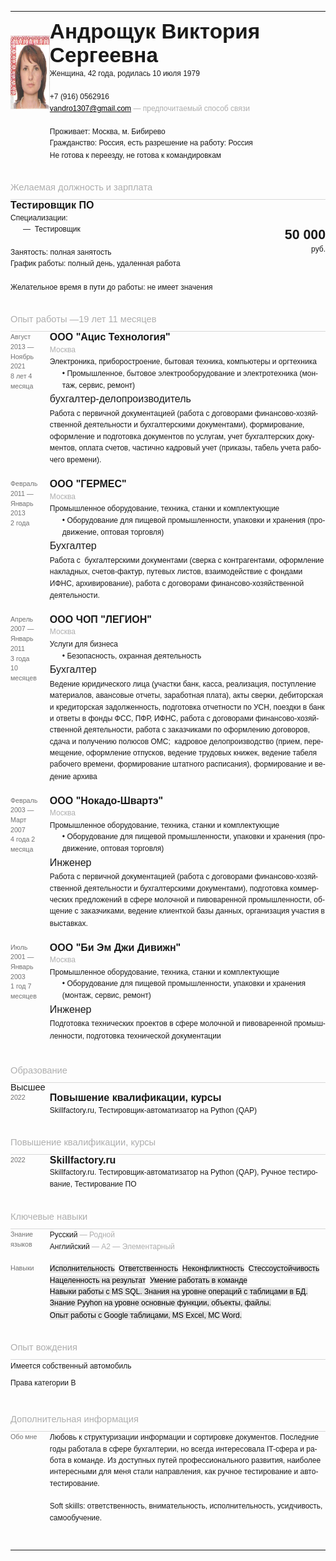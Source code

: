 <html xmlns:v="urn:schemas-microsoft-com:vml"
xmlns:o="urn:schemas-microsoft-com:office:office"
xmlns:w="urn:schemas-microsoft-com:office:word"
xmlns:m="http://schemas.microsoft.com/office/2004/12/omml"
xmlns="http://www.w3.org/TR/REC-html40">

<head>

<link rel=File-List href="htmlFromWord_01.files/filelist.xml">
<link rel=Edit-Time-Data href="htmlFromWord_01.files/editdata.mso">
<!--[if !mso]>
<style>
v\:* {behavior:url(#default#VML);}
o\:* {behavior:url(#default#VML);}
w\:* {behavior:url(#default#VML);}
.shape {behavior:url(#default#VML);}
</style>
<![endif]--><!--[if gte mso 9]><xml>
 <o:DocumentProperties>
  <o:Author>Виктория Андрощук</o:Author>
  <o:Template>Normal</o:Template>
  <o:LastAuthor>Виктория Андрощук</o:LastAuthor>
  <o:Revision>2</o:Revision>
  <o:TotalTime>1</o:TotalTime>
  <o:Created>2022-03-29T17:18:00Z</o:Created>
  <o:LastSaved>2022-03-29T17:18:00Z</o:LastSaved>
  <o:Pages>1</o:Pages>
  <o:Words>642</o:Words>
  <o:Characters>3665</o:Characters>
  <o:Lines>30</o:Lines>
  <o:Paragraphs>8</o:Paragraphs>
  <o:CharactersWithSpaces>4299</o:CharactersWithSpaces>
  <o:Version>16.00</o:Version>
 </o:DocumentProperties>
 <o:OfficeDocumentSettings>
  <o:AllowPNG/>
  <o:PixelsPerInch>120</o:PixelsPerInch>
 </o:OfficeDocumentSettings>
</xml><![endif]-->
<link rel=themeData href="htmlFromWord_01.files/themedata.thmx">
<link rel=colorSchemeMapping href="htmlFromWord_01.files/colorschememapping.xml">
<!--[if gte mso 9]><xml>
 <w:WordDocument>
  <w:TrackMoves>false</w:TrackMoves>
  <w:TrackFormatting/>
  <w:PunctuationKerning/>
  <w:DrawingGridHorizontalSpacing>6 пт</w:DrawingGridHorizontalSpacing>
  <w:DrawingGridVerticalSpacing>6 пт</w:DrawingGridVerticalSpacing>
  <w:DisplayHorizontalDrawingGridEvery>0</w:DisplayHorizontalDrawingGridEvery>
  <w:DisplayVerticalDrawingGridEvery>3</w:DisplayVerticalDrawingGridEvery>
  <w:UseMarginsForDrawingGridOrigin/>
  <w:ValidateAgainstSchemas>false</w:ValidateAgainstSchemas>
  <w:SaveIfXMLInvalid>false</w:SaveIfXMLInvalid>
  <w:IgnoreMixedContent>false</w:IgnoreMixedContent>
  <w:AlwaysShowPlaceholderText>false</w:AlwaysShowPlaceholderText>
  <w:DoNotUnderlineInvalidXML/>
  <w:DoNotPromoteQF/>
  <w:LidThemeOther>RU</w:LidThemeOther>
  <w:LidThemeAsian>X-NONE</w:LidThemeAsian>
  <w:LidThemeComplexScript>X-NONE</w:LidThemeComplexScript>
  <w:DoNotShadeFormData/>
  <w:Compatibility>
   <w:SpaceForUL/>
   <w:BalanceSingleByteDoubleByteWidth/>
   <w:DoNotLeaveBackslashAlone/>
   <w:ULTrailSpace/>
   <w:DoNotExpandShiftReturn/>
   <w:FootnoteLayoutLikeWW8/>
   <w:ShapeLayoutLikeWW8/>
   <w:AlignTablesRowByRow/>
   <w:ForgetLastTabAlignment/>
   <w:AdjustLineHeightInTable/>
   <w:LayoutRawTableWidth/>
   <w:LayoutTableRowsApart/>
   <w:UseWord97LineBreakingRules/>
   <w:SelectEntireFieldWithStartOrEnd/>
   <w:UseWord2002TableStyleRules/>
   <w:UseWord2010TableStyleRules/>
   <w:DontUseIndentAsNumberingTabStop/>
   <w:FELineBreak11/>
   <w:WW11IndentRules/>
   <w:DontAutofitConstrainedTables/>
   <w:AutofitLikeWW11/>
   <w:UnderlineTabInNumList/>
   <w:HangulWidthLikeWW11/>
   <w:UseNormalStyleForList/>
   <w:DontVertAlignCellWithSp/>
   <w:DontBreakConstrainedForcedTables/>
   <w:DontVertAlignInTxbx/>
   <w:Word11KerningPairs/>
   <w:CachedColBalance/>
   <w:UseFELayout/>
  </w:Compatibility>
  <m:mathPr>
   <m:mathFont m:val="Cambria Math"/>
   <m:brkBin m:val="before"/>
   <m:brkBinSub m:val="&#45;-"/>
   <m:smallFrac m:val="off"/>
   <m:dispDef/>
   <m:lMargin m:val="0"/>
   <m:rMargin m:val="0"/>
   <m:defJc m:val="centerGroup"/>
   <m:wrapIndent m:val="1440"/>
   <m:intLim m:val="subSup"/>
   <m:naryLim m:val="undOvr"/>
  </m:mathPr></w:WordDocument>
</xml><![endif]--><!--[if gte mso 9]><xml>
 <w:LatentStyles DefLockedState="false" DefUnhideWhenUsed="false"
  DefSemiHidden="false" DefQFormat="false" DefPriority="99"
  LatentStyleCount="376">
  <w:LsdException Locked="false" Priority="0" QFormat="true" Name="Normal"/>
  <w:LsdException Locked="false" Priority="9" QFormat="true" Name="heading 1"/>
  <w:LsdException Locked="false" Priority="9" SemiHidden="true"
   UnhideWhenUsed="true" QFormat="true" Name="heading 2"/>
  <w:LsdException Locked="false" Priority="9" SemiHidden="true"
   UnhideWhenUsed="true" QFormat="true" Name="heading 3"/>
  <w:LsdException Locked="false" Priority="9" SemiHidden="true"
   UnhideWhenUsed="true" QFormat="true" Name="heading 4"/>
  <w:LsdException Locked="false" Priority="9" SemiHidden="true"
   UnhideWhenUsed="true" QFormat="true" Name="heading 5"/>
  <w:LsdException Locked="false" Priority="9" SemiHidden="true"
   UnhideWhenUsed="true" QFormat="true" Name="heading 6"/>
  <w:LsdException Locked="false" Priority="9" SemiHidden="true"
   UnhideWhenUsed="true" QFormat="true" Name="heading 7"/>
  <w:LsdException Locked="false" Priority="9" SemiHidden="true"
   UnhideWhenUsed="true" QFormat="true" Name="heading 8"/>
  <w:LsdException Locked="false" Priority="9" SemiHidden="true"
   UnhideWhenUsed="true" QFormat="true" Name="heading 9"/>
  <w:LsdException Locked="false" SemiHidden="true" UnhideWhenUsed="true"
   Name="index 1"/>
  <w:LsdException Locked="false" SemiHidden="true" UnhideWhenUsed="true"
   Name="index 2"/>
  <w:LsdException Locked="false" SemiHidden="true" UnhideWhenUsed="true"
   Name="index 3"/>
  <w:LsdException Locked="false" SemiHidden="true" UnhideWhenUsed="true"
   Name="index 4"/>
  <w:LsdException Locked="false" SemiHidden="true" UnhideWhenUsed="true"
   Name="index 5"/>
  <w:LsdException Locked="false" SemiHidden="true" UnhideWhenUsed="true"
   Name="index 6"/>
  <w:LsdException Locked="false" SemiHidden="true" UnhideWhenUsed="true"
   Name="index 7"/>
  <w:LsdException Locked="false" SemiHidden="true" UnhideWhenUsed="true"
   Name="index 8"/>
  <w:LsdException Locked="false" SemiHidden="true" UnhideWhenUsed="true"
   Name="index 9"/>
  <w:LsdException Locked="false" Priority="39" SemiHidden="true"
   UnhideWhenUsed="true" Name="toc 1"/>
  <w:LsdException Locked="false" Priority="39" SemiHidden="true"
   UnhideWhenUsed="true" Name="toc 2"/>
  <w:LsdException Locked="false" Priority="39" SemiHidden="true"
   UnhideWhenUsed="true" Name="toc 3"/>
  <w:LsdException Locked="false" Priority="39" SemiHidden="true"
   UnhideWhenUsed="true" Name="toc 4"/>
  <w:LsdException Locked="false" Priority="39" SemiHidden="true"
   UnhideWhenUsed="true" Name="toc 5"/>
  <w:LsdException Locked="false" Priority="39" SemiHidden="true"
   UnhideWhenUsed="true" Name="toc 6"/>
  <w:LsdException Locked="false" Priority="39" SemiHidden="true"
   UnhideWhenUsed="true" Name="toc 7"/>
  <w:LsdException Locked="false" Priority="39" SemiHidden="true"
   UnhideWhenUsed="true" Name="toc 8"/>
  <w:LsdException Locked="false" Priority="39" SemiHidden="true"
   UnhideWhenUsed="true" Name="toc 9"/>
  <w:LsdException Locked="false" SemiHidden="true" UnhideWhenUsed="true"
   Name="Normal Indent"/>
  <w:LsdException Locked="false" SemiHidden="true" UnhideWhenUsed="true"
   Name="footnote text"/>
  <w:LsdException Locked="false" SemiHidden="true" UnhideWhenUsed="true"
   Name="annotation text"/>
  <w:LsdException Locked="false" SemiHidden="true" UnhideWhenUsed="true"
   Name="header"/>
  <w:LsdException Locked="false" SemiHidden="true" UnhideWhenUsed="true"
   Name="footer"/>
  <w:LsdException Locked="false" SemiHidden="true" UnhideWhenUsed="true"
   Name="index heading"/>
  <w:LsdException Locked="false" Priority="35" SemiHidden="true"
   UnhideWhenUsed="true" QFormat="true" Name="caption"/>
  <w:LsdException Locked="false" SemiHidden="true" UnhideWhenUsed="true"
   Name="table of figures"/>
  <w:LsdException Locked="false" SemiHidden="true" UnhideWhenUsed="true"
   Name="envelope address"/>
  <w:LsdException Locked="false" SemiHidden="true" UnhideWhenUsed="true"
   Name="envelope return"/>
  <w:LsdException Locked="false" SemiHidden="true" UnhideWhenUsed="true"
   Name="footnote reference"/>
  <w:LsdException Locked="false" SemiHidden="true" UnhideWhenUsed="true"
   Name="annotation reference"/>
  <w:LsdException Locked="false" SemiHidden="true" UnhideWhenUsed="true"
   Name="line number"/>
  <w:LsdException Locked="false" SemiHidden="true" UnhideWhenUsed="true"
   Name="page number"/>
  <w:LsdException Locked="false" SemiHidden="true" UnhideWhenUsed="true"
   Name="endnote reference"/>
  <w:LsdException Locked="false" SemiHidden="true" UnhideWhenUsed="true"
   Name="endnote text"/>
  <w:LsdException Locked="false" SemiHidden="true" UnhideWhenUsed="true"
   Name="table of authorities"/>
  <w:LsdException Locked="false" SemiHidden="true" UnhideWhenUsed="true"
   Name="macro"/>
  <w:LsdException Locked="false" SemiHidden="true" UnhideWhenUsed="true"
   Name="toa heading"/>
  <w:LsdException Locked="false" SemiHidden="true" UnhideWhenUsed="true"
   Name="List"/>
  <w:LsdException Locked="false" SemiHidden="true" UnhideWhenUsed="true"
   Name="List Bullet"/>
  <w:LsdException Locked="false" SemiHidden="true" UnhideWhenUsed="true"
   Name="List Number"/>
  <w:LsdException Locked="false" SemiHidden="true" UnhideWhenUsed="true"
   Name="List 2"/>
  <w:LsdException Locked="false" SemiHidden="true" UnhideWhenUsed="true"
   Name="List 3"/>
  <w:LsdException Locked="false" SemiHidden="true" UnhideWhenUsed="true"
   Name="List 4"/>
  <w:LsdException Locked="false" SemiHidden="true" UnhideWhenUsed="true"
   Name="List 5"/>
  <w:LsdException Locked="false" SemiHidden="true" UnhideWhenUsed="true"
   Name="List Bullet 2"/>
  <w:LsdException Locked="false" SemiHidden="true" UnhideWhenUsed="true"
   Name="List Bullet 3"/>
  <w:LsdException Locked="false" SemiHidden="true" UnhideWhenUsed="true"
   Name="List Bullet 4"/>
  <w:LsdException Locked="false" SemiHidden="true" UnhideWhenUsed="true"
   Name="List Bullet 5"/>
  <w:LsdException Locked="false" SemiHidden="true" UnhideWhenUsed="true"
   Name="List Number 2"/>
  <w:LsdException Locked="false" SemiHidden="true" UnhideWhenUsed="true"
   Name="List Number 3"/>
  <w:LsdException Locked="false" SemiHidden="true" UnhideWhenUsed="true"
   Name="List Number 4"/>
  <w:LsdException Locked="false" SemiHidden="true" UnhideWhenUsed="true"
   Name="List Number 5"/>
  <w:LsdException Locked="false" Priority="10" QFormat="true" Name="Title"/>
  <w:LsdException Locked="false" SemiHidden="true" UnhideWhenUsed="true"
   Name="Closing"/>
  <w:LsdException Locked="false" SemiHidden="true" UnhideWhenUsed="true"
   Name="Signature"/>
  <w:LsdException Locked="false" Priority="1" SemiHidden="true"
   UnhideWhenUsed="true" Name="Default Paragraph Font"/>
  <w:LsdException Locked="false" SemiHidden="true" UnhideWhenUsed="true"
   Name="Body Text"/>
  <w:LsdException Locked="false" SemiHidden="true" UnhideWhenUsed="true"
   Name="Body Text Indent"/>
  <w:LsdException Locked="false" SemiHidden="true" UnhideWhenUsed="true"
   Name="List Continue"/>
  <w:LsdException Locked="false" SemiHidden="true" UnhideWhenUsed="true"
   Name="List Continue 2"/>
  <w:LsdException Locked="false" SemiHidden="true" UnhideWhenUsed="true"
   Name="List Continue 3"/>
  <w:LsdException Locked="false" SemiHidden="true" UnhideWhenUsed="true"
   Name="List Continue 4"/>
  <w:LsdException Locked="false" SemiHidden="true" UnhideWhenUsed="true"
   Name="List Continue 5"/>
  <w:LsdException Locked="false" SemiHidden="true" UnhideWhenUsed="true"
   Name="Message Header"/>
  <w:LsdException Locked="false" Priority="11" QFormat="true" Name="Subtitle"/>
  <w:LsdException Locked="false" SemiHidden="true" UnhideWhenUsed="true"
   Name="Salutation"/>
  <w:LsdException Locked="false" SemiHidden="true" UnhideWhenUsed="true"
   Name="Date"/>
  <w:LsdException Locked="false" SemiHidden="true" UnhideWhenUsed="true"
   Name="Body Text First Indent"/>
  <w:LsdException Locked="false" SemiHidden="true" UnhideWhenUsed="true"
   Name="Body Text First Indent 2"/>
  <w:LsdException Locked="false" SemiHidden="true" UnhideWhenUsed="true"
   Name="Note Heading"/>
  <w:LsdException Locked="false" SemiHidden="true" UnhideWhenUsed="true"
   Name="Body Text 2"/>
  <w:LsdException Locked="false" SemiHidden="true" UnhideWhenUsed="true"
   Name="Body Text 3"/>
  <w:LsdException Locked="false" SemiHidden="true" UnhideWhenUsed="true"
   Name="Body Text Indent 2"/>
  <w:LsdException Locked="false" SemiHidden="true" UnhideWhenUsed="true"
   Name="Body Text Indent 3"/>
  <w:LsdException Locked="false" SemiHidden="true" UnhideWhenUsed="true"
   Name="Block Text"/>
  <w:LsdException Locked="false" SemiHidden="true" UnhideWhenUsed="true"
   Name="Hyperlink"/>
  <w:LsdException Locked="false" SemiHidden="true" UnhideWhenUsed="true"
   Name="FollowedHyperlink"/>
  <w:LsdException Locked="false" Priority="22" QFormat="true" Name="Strong"/>
  <w:LsdException Locked="false" Priority="20" QFormat="true" Name="Emphasis"/>
  <w:LsdException Locked="false" SemiHidden="true" UnhideWhenUsed="true"
   Name="Document Map"/>
  <w:LsdException Locked="false" SemiHidden="true" UnhideWhenUsed="true"
   Name="Plain Text"/>
  <w:LsdException Locked="false" SemiHidden="true" UnhideWhenUsed="true"
   Name="E-mail Signature"/>
  <w:LsdException Locked="false" SemiHidden="true" UnhideWhenUsed="true"
   Name="HTML Top of Form"/>
  <w:LsdException Locked="false" SemiHidden="true" UnhideWhenUsed="true"
   Name="HTML Bottom of Form"/>
  <w:LsdException Locked="false" SemiHidden="true" UnhideWhenUsed="true"
   Name="Normal (Web)"/>
  <w:LsdException Locked="false" SemiHidden="true" UnhideWhenUsed="true"
   Name="HTML Acronym"/>
  <w:LsdException Locked="false" SemiHidden="true" UnhideWhenUsed="true"
   Name="HTML Address"/>
  <w:LsdException Locked="false" SemiHidden="true" UnhideWhenUsed="true"
   Name="HTML Cite"/>
  <w:LsdException Locked="false" SemiHidden="true" UnhideWhenUsed="true"
   Name="HTML Code"/>
  <w:LsdException Locked="false" SemiHidden="true" UnhideWhenUsed="true"
   Name="HTML Definition"/>
  <w:LsdException Locked="false" SemiHidden="true" UnhideWhenUsed="true"
   Name="HTML Keyboard"/>
  <w:LsdException Locked="false" SemiHidden="true" UnhideWhenUsed="true"
   Name="HTML Preformatted"/>
  <w:LsdException Locked="false" SemiHidden="true" UnhideWhenUsed="true"
   Name="HTML Sample"/>
  <w:LsdException Locked="false" SemiHidden="true" UnhideWhenUsed="true"
   Name="HTML Typewriter"/>
  <w:LsdException Locked="false" SemiHidden="true" UnhideWhenUsed="true"
   Name="HTML Variable"/>
  <w:LsdException Locked="false" SemiHidden="true" UnhideWhenUsed="true"
   Name="Normal Table"/>
  <w:LsdException Locked="false" SemiHidden="true" UnhideWhenUsed="true"
   Name="annotation subject"/>
  <w:LsdException Locked="false" SemiHidden="true" UnhideWhenUsed="true"
   Name="No List"/>
  <w:LsdException Locked="false" SemiHidden="true" UnhideWhenUsed="true"
   Name="Outline List 1"/>
  <w:LsdException Locked="false" SemiHidden="true" UnhideWhenUsed="true"
   Name="Outline List 2"/>
  <w:LsdException Locked="false" SemiHidden="true" UnhideWhenUsed="true"
   Name="Outline List 3"/>
  <w:LsdException Locked="false" SemiHidden="true" UnhideWhenUsed="true"
   Name="Table Simple 1"/>
  <w:LsdException Locked="false" SemiHidden="true" UnhideWhenUsed="true"
   Name="Table Simple 2"/>
  <w:LsdException Locked="false" SemiHidden="true" UnhideWhenUsed="true"
   Name="Table Simple 3"/>
  <w:LsdException Locked="false" SemiHidden="true" UnhideWhenUsed="true"
   Name="Table Classic 1"/>
  <w:LsdException Locked="false" SemiHidden="true" UnhideWhenUsed="true"
   Name="Table Classic 2"/>
  <w:LsdException Locked="false" SemiHidden="true" UnhideWhenUsed="true"
   Name="Table Classic 3"/>
  <w:LsdException Locked="false" SemiHidden="true" UnhideWhenUsed="true"
   Name="Table Classic 4"/>
  <w:LsdException Locked="false" SemiHidden="true" UnhideWhenUsed="true"
   Name="Table Colorful 1"/>
  <w:LsdException Locked="false" SemiHidden="true" UnhideWhenUsed="true"
   Name="Table Colorful 2"/>
  <w:LsdException Locked="false" SemiHidden="true" UnhideWhenUsed="true"
   Name="Table Colorful 3"/>
  <w:LsdException Locked="false" SemiHidden="true" UnhideWhenUsed="true"
   Name="Table Columns 1"/>
  <w:LsdException Locked="false" SemiHidden="true" UnhideWhenUsed="true"
   Name="Table Columns 2"/>
  <w:LsdException Locked="false" SemiHidden="true" UnhideWhenUsed="true"
   Name="Table Columns 3"/>
  <w:LsdException Locked="false" SemiHidden="true" UnhideWhenUsed="true"
   Name="Table Columns 4"/>
  <w:LsdException Locked="false" SemiHidden="true" UnhideWhenUsed="true"
   Name="Table Columns 5"/>
  <w:LsdException Locked="false" SemiHidden="true" UnhideWhenUsed="true"
   Name="Table Grid 1"/>
  <w:LsdException Locked="false" SemiHidden="true" UnhideWhenUsed="true"
   Name="Table Grid 2"/>
  <w:LsdException Locked="false" SemiHidden="true" UnhideWhenUsed="true"
   Name="Table Grid 3"/>
  <w:LsdException Locked="false" SemiHidden="true" UnhideWhenUsed="true"
   Name="Table Grid 4"/>
  <w:LsdException Locked="false" SemiHidden="true" UnhideWhenUsed="true"
   Name="Table Grid 5"/>
  <w:LsdException Locked="false" SemiHidden="true" UnhideWhenUsed="true"
   Name="Table Grid 6"/>
  <w:LsdException Locked="false" SemiHidden="true" UnhideWhenUsed="true"
   Name="Table Grid 7"/>
  <w:LsdException Locked="false" SemiHidden="true" UnhideWhenUsed="true"
   Name="Table Grid 8"/>
  <w:LsdException Locked="false" SemiHidden="true" UnhideWhenUsed="true"
   Name="Table List 1"/>
  <w:LsdException Locked="false" SemiHidden="true" UnhideWhenUsed="true"
   Name="Table List 2"/>
  <w:LsdException Locked="false" SemiHidden="true" UnhideWhenUsed="true"
   Name="Table List 3"/>
  <w:LsdException Locked="false" SemiHidden="true" UnhideWhenUsed="true"
   Name="Table List 4"/>
  <w:LsdException Locked="false" SemiHidden="true" UnhideWhenUsed="true"
   Name="Table List 5"/>
  <w:LsdException Locked="false" SemiHidden="true" UnhideWhenUsed="true"
   Name="Table List 6"/>
  <w:LsdException Locked="false" SemiHidden="true" UnhideWhenUsed="true"
   Name="Table List 7"/>
  <w:LsdException Locked="false" SemiHidden="true" UnhideWhenUsed="true"
   Name="Table List 8"/>
  <w:LsdException Locked="false" SemiHidden="true" UnhideWhenUsed="true"
   Name="Table 3D effects 1"/>
  <w:LsdException Locked="false" SemiHidden="true" UnhideWhenUsed="true"
   Name="Table 3D effects 2"/>
  <w:LsdException Locked="false" SemiHidden="true" UnhideWhenUsed="true"
   Name="Table 3D effects 3"/>
  <w:LsdException Locked="false" SemiHidden="true" UnhideWhenUsed="true"
   Name="Table Contemporary"/>
  <w:LsdException Locked="false" SemiHidden="true" UnhideWhenUsed="true"
   Name="Table Elegant"/>
  <w:LsdException Locked="false" SemiHidden="true" UnhideWhenUsed="true"
   Name="Table Professional"/>
  <w:LsdException Locked="false" SemiHidden="true" UnhideWhenUsed="true"
   Name="Table Subtle 1"/>
  <w:LsdException Locked="false" SemiHidden="true" UnhideWhenUsed="true"
   Name="Table Subtle 2"/>
  <w:LsdException Locked="false" SemiHidden="true" UnhideWhenUsed="true"
   Name="Table Web 1"/>
  <w:LsdException Locked="false" SemiHidden="true" UnhideWhenUsed="true"
   Name="Table Web 2"/>
  <w:LsdException Locked="false" SemiHidden="true" UnhideWhenUsed="true"
   Name="Table Web 3"/>
  <w:LsdException Locked="false" SemiHidden="true" UnhideWhenUsed="true"
   Name="Balloon Text"/>
  <w:LsdException Locked="false" Priority="39" Name="Table Grid"/>
  <w:LsdException Locked="false" SemiHidden="true" UnhideWhenUsed="true"
   Name="Table Theme"/>
  <w:LsdException Locked="false" SemiHidden="true" Name="Placeholder Text"/>
  <w:LsdException Locked="false" Priority="1" QFormat="true" Name="No Spacing"/>
  <w:LsdException Locked="false" Priority="60" Name="Light Shading"/>
  <w:LsdException Locked="false" Priority="61" Name="Light List"/>
  <w:LsdException Locked="false" Priority="62" Name="Light Grid"/>
  <w:LsdException Locked="false" Priority="63" Name="Medium Shading 1"/>
  <w:LsdException Locked="false" Priority="64" Name="Medium Shading 2"/>
  <w:LsdException Locked="false" Priority="65" Name="Medium List 1"/>
  <w:LsdException Locked="false" Priority="66" Name="Medium List 2"/>
  <w:LsdException Locked="false" Priority="67" Name="Medium Grid 1"/>
  <w:LsdException Locked="false" Priority="68" Name="Medium Grid 2"/>
  <w:LsdException Locked="false" Priority="69" Name="Medium Grid 3"/>
  <w:LsdException Locked="false" Priority="70" Name="Dark List"/>
  <w:LsdException Locked="false" Priority="71" Name="Colorful Shading"/>
  <w:LsdException Locked="false" Priority="72" Name="Colorful List"/>
  <w:LsdException Locked="false" Priority="73" Name="Colorful Grid"/>
  <w:LsdException Locked="false" Priority="60" Name="Light Shading Accent 1"/>
  <w:LsdException Locked="false" Priority="61" Name="Light List Accent 1"/>
  <w:LsdException Locked="false" Priority="62" Name="Light Grid Accent 1"/>
  <w:LsdException Locked="false" Priority="63" Name="Medium Shading 1 Accent 1"/>
  <w:LsdException Locked="false" Priority="64" Name="Medium Shading 2 Accent 1"/>
  <w:LsdException Locked="false" Priority="65" Name="Medium List 1 Accent 1"/>
  <w:LsdException Locked="false" SemiHidden="true" Name="Revision"/>
  <w:LsdException Locked="false" Priority="34" QFormat="true"
   Name="List Paragraph"/>
  <w:LsdException Locked="false" Priority="29" QFormat="true" Name="Quote"/>
  <w:LsdException Locked="false" Priority="30" QFormat="true"
   Name="Intense Quote"/>
  <w:LsdException Locked="false" Priority="66" Name="Medium List 2 Accent 1"/>
  <w:LsdException Locked="false" Priority="67" Name="Medium Grid 1 Accent 1"/>
  <w:LsdException Locked="false" Priority="68" Name="Medium Grid 2 Accent 1"/>
  <w:LsdException Locked="false" Priority="69" Name="Medium Grid 3 Accent 1"/>
  <w:LsdException Locked="false" Priority="70" Name="Dark List Accent 1"/>
  <w:LsdException Locked="false" Priority="71" Name="Colorful Shading Accent 1"/>
  <w:LsdException Locked="false" Priority="72" Name="Colorful List Accent 1"/>
  <w:LsdException Locked="false" Priority="73" Name="Colorful Grid Accent 1"/>
  <w:LsdException Locked="false" Priority="60" Name="Light Shading Accent 2"/>
  <w:LsdException Locked="false" Priority="61" Name="Light List Accent 2"/>
  <w:LsdException Locked="false" Priority="62" Name="Light Grid Accent 2"/>
  <w:LsdException Locked="false" Priority="63" Name="Medium Shading 1 Accent 2"/>
  <w:LsdException Locked="false" Priority="64" Name="Medium Shading 2 Accent 2"/>
  <w:LsdException Locked="false" Priority="65" Name="Medium List 1 Accent 2"/>
  <w:LsdException Locked="false" Priority="66" Name="Medium List 2 Accent 2"/>
  <w:LsdException Locked="false" Priority="67" Name="Medium Grid 1 Accent 2"/>
  <w:LsdException Locked="false" Priority="68" Name="Medium Grid 2 Accent 2"/>
  <w:LsdException Locked="false" Priority="69" Name="Medium Grid 3 Accent 2"/>
  <w:LsdException Locked="false" Priority="70" Name="Dark List Accent 2"/>
  <w:LsdException Locked="false" Priority="71" Name="Colorful Shading Accent 2"/>
  <w:LsdException Locked="false" Priority="72" Name="Colorful List Accent 2"/>
  <w:LsdException Locked="false" Priority="73" Name="Colorful Grid Accent 2"/>
  <w:LsdException Locked="false" Priority="60" Name="Light Shading Accent 3"/>
  <w:LsdException Locked="false" Priority="61" Name="Light List Accent 3"/>
  <w:LsdException Locked="false" Priority="62" Name="Light Grid Accent 3"/>
  <w:LsdException Locked="false" Priority="63" Name="Medium Shading 1 Accent 3"/>
  <w:LsdException Locked="false" Priority="64" Name="Medium Shading 2 Accent 3"/>
  <w:LsdException Locked="false" Priority="65" Name="Medium List 1 Accent 3"/>
  <w:LsdException Locked="false" Priority="66" Name="Medium List 2 Accent 3"/>
  <w:LsdException Locked="false" Priority="67" Name="Medium Grid 1 Accent 3"/>
  <w:LsdException Locked="false" Priority="68" Name="Medium Grid 2 Accent 3"/>
  <w:LsdException Locked="false" Priority="69" Name="Medium Grid 3 Accent 3"/>
  <w:LsdException Locked="false" Priority="70" Name="Dark List Accent 3"/>
  <w:LsdException Locked="false" Priority="71" Name="Colorful Shading Accent 3"/>
  <w:LsdException Locked="false" Priority="72" Name="Colorful List Accent 3"/>
  <w:LsdException Locked="false" Priority="73" Name="Colorful Grid Accent 3"/>
  <w:LsdException Locked="false" Priority="60" Name="Light Shading Accent 4"/>
  <w:LsdException Locked="false" Priority="61" Name="Light List Accent 4"/>
  <w:LsdException Locked="false" Priority="62" Name="Light Grid Accent 4"/>
  <w:LsdException Locked="false" Priority="63" Name="Medium Shading 1 Accent 4"/>
  <w:LsdException Locked="false" Priority="64" Name="Medium Shading 2 Accent 4"/>
  <w:LsdException Locked="false" Priority="65" Name="Medium List 1 Accent 4"/>
  <w:LsdException Locked="false" Priority="66" Name="Medium List 2 Accent 4"/>
  <w:LsdException Locked="false" Priority="67" Name="Medium Grid 1 Accent 4"/>
  <w:LsdException Locked="false" Priority="68" Name="Medium Grid 2 Accent 4"/>
  <w:LsdException Locked="false" Priority="69" Name="Medium Grid 3 Accent 4"/>
  <w:LsdException Locked="false" Priority="70" Name="Dark List Accent 4"/>
  <w:LsdException Locked="false" Priority="71" Name="Colorful Shading Accent 4"/>
  <w:LsdException Locked="false" Priority="72" Name="Colorful List Accent 4"/>
  <w:LsdException Locked="false" Priority="73" Name="Colorful Grid Accent 4"/>
  <w:LsdException Locked="false" Priority="60" Name="Light Shading Accent 5"/>
  <w:LsdException Locked="false" Priority="61" Name="Light List Accent 5"/>
  <w:LsdException Locked="false" Priority="62" Name="Light Grid Accent 5"/>
  <w:LsdException Locked="false" Priority="63" Name="Medium Shading 1 Accent 5"/>
  <w:LsdException Locked="false" Priority="64" Name="Medium Shading 2 Accent 5"/>
  <w:LsdException Locked="false" Priority="65" Name="Medium List 1 Accent 5"/>
  <w:LsdException Locked="false" Priority="66" Name="Medium List 2 Accent 5"/>
  <w:LsdException Locked="false" Priority="67" Name="Medium Grid 1 Accent 5"/>
  <w:LsdException Locked="false" Priority="68" Name="Medium Grid 2 Accent 5"/>
  <w:LsdException Locked="false" Priority="69" Name="Medium Grid 3 Accent 5"/>
  <w:LsdException Locked="false" Priority="70" Name="Dark List Accent 5"/>
  <w:LsdException Locked="false" Priority="71" Name="Colorful Shading Accent 5"/>
  <w:LsdException Locked="false" Priority="72" Name="Colorful List Accent 5"/>
  <w:LsdException Locked="false" Priority="73" Name="Colorful Grid Accent 5"/>
  <w:LsdException Locked="false" Priority="60" Name="Light Shading Accent 6"/>
  <w:LsdException Locked="false" Priority="61" Name="Light List Accent 6"/>
  <w:LsdException Locked="false" Priority="62" Name="Light Grid Accent 6"/>
  <w:LsdException Locked="false" Priority="63" Name="Medium Shading 1 Accent 6"/>
  <w:LsdException Locked="false" Priority="64" Name="Medium Shading 2 Accent 6"/>
  <w:LsdException Locked="false" Priority="65" Name="Medium List 1 Accent 6"/>
  <w:LsdException Locked="false" Priority="66" Name="Medium List 2 Accent 6"/>
  <w:LsdException Locked="false" Priority="67" Name="Medium Grid 1 Accent 6"/>
  <w:LsdException Locked="false" Priority="68" Name="Medium Grid 2 Accent 6"/>
  <w:LsdException Locked="false" Priority="69" Name="Medium Grid 3 Accent 6"/>
  <w:LsdException Locked="false" Priority="70" Name="Dark List Accent 6"/>
  <w:LsdException Locked="false" Priority="71" Name="Colorful Shading Accent 6"/>
  <w:LsdException Locked="false" Priority="72" Name="Colorful List Accent 6"/>
  <w:LsdException Locked="false" Priority="73" Name="Colorful Grid Accent 6"/>
  <w:LsdException Locked="false" Priority="19" QFormat="true"
   Name="Subtle Emphasis"/>
  <w:LsdException Locked="false" Priority="21" QFormat="true"
   Name="Intense Emphasis"/>
  <w:LsdException Locked="false" Priority="31" QFormat="true"
   Name="Subtle Reference"/>
  <w:LsdException Locked="false" Priority="32" QFormat="true"
   Name="Intense Reference"/>
  <w:LsdException Locked="false" Priority="33" QFormat="true" Name="Book Title"/>
  <w:LsdException Locked="false" Priority="37" SemiHidden="true"
   UnhideWhenUsed="true" Name="Bibliography"/>
  <w:LsdException Locked="false" Priority="39" SemiHidden="true"
   UnhideWhenUsed="true" QFormat="true" Name="TOC Heading"/>
  <w:LsdException Locked="false" Priority="41" Name="Plain Table 1"/>
  <w:LsdException Locked="false" Priority="42" Name="Plain Table 2"/>
  <w:LsdException Locked="false" Priority="43" Name="Plain Table 3"/>
  <w:LsdException Locked="false" Priority="44" Name="Plain Table 4"/>
  <w:LsdException Locked="false" Priority="45" Name="Plain Table 5"/>
  <w:LsdException Locked="false" Priority="40" Name="Grid Table Light"/>
  <w:LsdException Locked="false" Priority="46" Name="Grid Table 1 Light"/>
  <w:LsdException Locked="false" Priority="47" Name="Grid Table 2"/>
  <w:LsdException Locked="false" Priority="48" Name="Grid Table 3"/>
  <w:LsdException Locked="false" Priority="49" Name="Grid Table 4"/>
  <w:LsdException Locked="false" Priority="50" Name="Grid Table 5 Dark"/>
  <w:LsdException Locked="false" Priority="51" Name="Grid Table 6 Colorful"/>
  <w:LsdException Locked="false" Priority="52" Name="Grid Table 7 Colorful"/>
  <w:LsdException Locked="false" Priority="46"
   Name="Grid Table 1 Light Accent 1"/>
  <w:LsdException Locked="false" Priority="47" Name="Grid Table 2 Accent 1"/>
  <w:LsdException Locked="false" Priority="48" Name="Grid Table 3 Accent 1"/>
  <w:LsdException Locked="false" Priority="49" Name="Grid Table 4 Accent 1"/>
  <w:LsdException Locked="false" Priority="50" Name="Grid Table 5 Dark Accent 1"/>
  <w:LsdException Locked="false" Priority="51"
   Name="Grid Table 6 Colorful Accent 1"/>
  <w:LsdException Locked="false" Priority="52"
   Name="Grid Table 7 Colorful Accent 1"/>
  <w:LsdException Locked="false" Priority="46"
   Name="Grid Table 1 Light Accent 2"/>
  <w:LsdException Locked="false" Priority="47" Name="Grid Table 2 Accent 2"/>
  <w:LsdException Locked="false" Priority="48" Name="Grid Table 3 Accent 2"/>
  <w:LsdException Locked="false" Priority="49" Name="Grid Table 4 Accent 2"/>
  <w:LsdException Locked="false" Priority="50" Name="Grid Table 5 Dark Accent 2"/>
  <w:LsdException Locked="false" Priority="51"
   Name="Grid Table 6 Colorful Accent 2"/>
  <w:LsdException Locked="false" Priority="52"
   Name="Grid Table 7 Colorful Accent 2"/>
  <w:LsdException Locked="false" Priority="46"
   Name="Grid Table 1 Light Accent 3"/>
  <w:LsdException Locked="false" Priority="47" Name="Grid Table 2 Accent 3"/>
  <w:LsdException Locked="false" Priority="48" Name="Grid Table 3 Accent 3"/>
  <w:LsdException Locked="false" Priority="49" Name="Grid Table 4 Accent 3"/>
  <w:LsdException Locked="false" Priority="50" Name="Grid Table 5 Dark Accent 3"/>
  <w:LsdException Locked="false" Priority="51"
   Name="Grid Table 6 Colorful Accent 3"/>
  <w:LsdException Locked="false" Priority="52"
   Name="Grid Table 7 Colorful Accent 3"/>
  <w:LsdException Locked="false" Priority="46"
   Name="Grid Table 1 Light Accent 4"/>
  <w:LsdException Locked="false" Priority="47" Name="Grid Table 2 Accent 4"/>
  <w:LsdException Locked="false" Priority="48" Name="Grid Table 3 Accent 4"/>
  <w:LsdException Locked="false" Priority="49" Name="Grid Table 4 Accent 4"/>
  <w:LsdException Locked="false" Priority="50" Name="Grid Table 5 Dark Accent 4"/>
  <w:LsdException Locked="false" Priority="51"
   Name="Grid Table 6 Colorful Accent 4"/>
  <w:LsdException Locked="false" Priority="52"
   Name="Grid Table 7 Colorful Accent 4"/>
  <w:LsdException Locked="false" Priority="46"
   Name="Grid Table 1 Light Accent 5"/>
  <w:LsdException Locked="false" Priority="47" Name="Grid Table 2 Accent 5"/>
  <w:LsdException Locked="false" Priority="48" Name="Grid Table 3 Accent 5"/>
  <w:LsdException Locked="false" Priority="49" Name="Grid Table 4 Accent 5"/>
  <w:LsdException Locked="false" Priority="50" Name="Grid Table 5 Dark Accent 5"/>
  <w:LsdException Locked="false" Priority="51"
   Name="Grid Table 6 Colorful Accent 5"/>
  <w:LsdException Locked="false" Priority="52"
   Name="Grid Table 7 Colorful Accent 5"/>
  <w:LsdException Locked="false" Priority="46"
   Name="Grid Table 1 Light Accent 6"/>
  <w:LsdException Locked="false" Priority="47" Name="Grid Table 2 Accent 6"/>
  <w:LsdException Locked="false" Priority="48" Name="Grid Table 3 Accent 6"/>
  <w:LsdException Locked="false" Priority="49" Name="Grid Table 4 Accent 6"/>
  <w:LsdException Locked="false" Priority="50" Name="Grid Table 5 Dark Accent 6"/>
  <w:LsdException Locked="false" Priority="51"
   Name="Grid Table 6 Colorful Accent 6"/>
  <w:LsdException Locked="false" Priority="52"
   Name="Grid Table 7 Colorful Accent 6"/>
  <w:LsdException Locked="false" Priority="46" Name="List Table 1 Light"/>
  <w:LsdException Locked="false" Priority="47" Name="List Table 2"/>
  <w:LsdException Locked="false" Priority="48" Name="List Table 3"/>
  <w:LsdException Locked="false" Priority="49" Name="List Table 4"/>
  <w:LsdException Locked="false" Priority="50" Name="List Table 5 Dark"/>
  <w:LsdException Locked="false" Priority="51" Name="List Table 6 Colorful"/>
  <w:LsdException Locked="false" Priority="52" Name="List Table 7 Colorful"/>
  <w:LsdException Locked="false" Priority="46"
   Name="List Table 1 Light Accent 1"/>
  <w:LsdException Locked="false" Priority="47" Name="List Table 2 Accent 1"/>
  <w:LsdException Locked="false" Priority="48" Name="List Table 3 Accent 1"/>
  <w:LsdException Locked="false" Priority="49" Name="List Table 4 Accent 1"/>
  <w:LsdException Locked="false" Priority="50" Name="List Table 5 Dark Accent 1"/>
  <w:LsdException Locked="false" Priority="51"
   Name="List Table 6 Colorful Accent 1"/>
  <w:LsdException Locked="false" Priority="52"
   Name="List Table 7 Colorful Accent 1"/>
  <w:LsdException Locked="false" Priority="46"
   Name="List Table 1 Light Accent 2"/>
  <w:LsdException Locked="false" Priority="47" Name="List Table 2 Accent 2"/>
  <w:LsdException Locked="false" Priority="48" Name="List Table 3 Accent 2"/>
  <w:LsdException Locked="false" Priority="49" Name="List Table 4 Accent 2"/>
  <w:LsdException Locked="false" Priority="50" Name="List Table 5 Dark Accent 2"/>
  <w:LsdException Locked="false" Priority="51"
   Name="List Table 6 Colorful Accent 2"/>
  <w:LsdException Locked="false" Priority="52"
   Name="List Table 7 Colorful Accent 2"/>
  <w:LsdException Locked="false" Priority="46"
   Name="List Table 1 Light Accent 3"/>
  <w:LsdException Locked="false" Priority="47" Name="List Table 2 Accent 3"/>
  <w:LsdException Locked="false" Priority="48" Name="List Table 3 Accent 3"/>
  <w:LsdException Locked="false" Priority="49" Name="List Table 4 Accent 3"/>
  <w:LsdException Locked="false" Priority="50" Name="List Table 5 Dark Accent 3"/>
  <w:LsdException Locked="false" Priority="51"
   Name="List Table 6 Colorful Accent 3"/>
  <w:LsdException Locked="false" Priority="52"
   Name="List Table 7 Colorful Accent 3"/>
  <w:LsdException Locked="false" Priority="46"
   Name="List Table 1 Light Accent 4"/>
  <w:LsdException Locked="false" Priority="47" Name="List Table 2 Accent 4"/>
  <w:LsdException Locked="false" Priority="48" Name="List Table 3 Accent 4"/>
  <w:LsdException Locked="false" Priority="49" Name="List Table 4 Accent 4"/>
  <w:LsdException Locked="false" Priority="50" Name="List Table 5 Dark Accent 4"/>
  <w:LsdException Locked="false" Priority="51"
   Name="List Table 6 Colorful Accent 4"/>
  <w:LsdException Locked="false" Priority="52"
   Name="List Table 7 Colorful Accent 4"/>
  <w:LsdException Locked="false" Priority="46"
   Name="List Table 1 Light Accent 5"/>
  <w:LsdException Locked="false" Priority="47" Name="List Table 2 Accent 5"/>
  <w:LsdException Locked="false" Priority="48" Name="List Table 3 Accent 5"/>
  <w:LsdException Locked="false" Priority="49" Name="List Table 4 Accent 5"/>
  <w:LsdException Locked="false" Priority="50" Name="List Table 5 Dark Accent 5"/>
  <w:LsdException Locked="false" Priority="51"
   Name="List Table 6 Colorful Accent 5"/>
  <w:LsdException Locked="false" Priority="52"
   Name="List Table 7 Colorful Accent 5"/>
  <w:LsdException Locked="false" Priority="46"
   Name="List Table 1 Light Accent 6"/>
  <w:LsdException Locked="false" Priority="47" Name="List Table 2 Accent 6"/>
  <w:LsdException Locked="false" Priority="48" Name="List Table 3 Accent 6"/>
  <w:LsdException Locked="false" Priority="49" Name="List Table 4 Accent 6"/>
  <w:LsdException Locked="false" Priority="50" Name="List Table 5 Dark Accent 6"/>
  <w:LsdException Locked="false" Priority="51"
   Name="List Table 6 Colorful Accent 6"/>
  <w:LsdException Locked="false" Priority="52"
   Name="List Table 7 Colorful Accent 6"/>
  <w:LsdException Locked="false" SemiHidden="true" UnhideWhenUsed="true"
   Name="Mention"/>
  <w:LsdException Locked="false" SemiHidden="true" UnhideWhenUsed="true"
   Name="Smart Hyperlink"/>
  <w:LsdException Locked="false" SemiHidden="true" UnhideWhenUsed="true"
   Name="Hashtag"/>
  <w:LsdException Locked="false" SemiHidden="true" UnhideWhenUsed="true"
   Name="Unresolved Mention"/>
  <w:LsdException Locked="false" SemiHidden="true" UnhideWhenUsed="true"
   Name="Smart Link"/>
 </w:LatentStyles>
</xml><![endif]-->
<style>
<!--
 /* Font Definitions */
 @font-face
	{font-family:"Cambria Math";
	panose-1:2 4 5 3 5 4 6 3 2 4;
	mso-font-charset:204;
	mso-generic-font-family:roman;
	mso-font-pitch:variable;
	mso-font-signature:-536869121 1107305727 33554432 0 415 0;}
@font-face
	{font-family:Calibri;
	panose-1:2 15 5 2 2 2 4 3 2 4;
	mso-font-charset:204;
	mso-generic-font-family:swiss;
	mso-font-pitch:variable;
	mso-font-signature:-469750017 -1073732485 9 0 511 0;}
 /* Style Definitions */
 p.MsoNormal, li.MsoNormal, div.MsoNormal
	{mso-style-unhide:no;
	mso-style-qformat:yes;
	mso-style-parent:"";
	margin-top:0cm;
	margin-right:0cm;
	margin-bottom:8.0pt;
	margin-left:0cm;
	line-height:107%;
	mso-pagination:widow-orphan;
	font-size:11.0pt;
	font-family:"Calibri",sans-serif;
	mso-ascii-font-family:Calibri;
	mso-ascii-theme-font:minor-latin;
	mso-fareast-font-family:"Times New Roman";
	mso-fareast-theme-font:minor-fareast;
	mso-hansi-font-family:Calibri;
	mso-hansi-theme-font:minor-latin;
	mso-bidi-font-family:"Times New Roman";
	mso-bidi-theme-font:minor-bidi;}
.MsoChpDefault
	{mso-style-type:export-only;
	mso-default-props:yes;
	font-size:11.0pt;
	mso-ansi-font-size:11.0pt;
	mso-bidi-font-size:11.0pt;
	mso-ascii-font-family:Calibri;
	mso-ascii-theme-font:minor-latin;
	mso-fareast-font-family:"Times New Roman";
	mso-fareast-theme-font:minor-fareast;
	mso-hansi-font-family:Calibri;
	mso-hansi-theme-font:minor-latin;
	mso-bidi-font-family:"Times New Roman";
	mso-bidi-theme-font:minor-bidi;}
.MsoPapDefault
	{mso-style-type:export-only;
	margin-bottom:8.0pt;
	line-height:107%;}
 /* Page Definitions */
 @page
	{mso-page-border-surround-header:no;
	mso-page-border-surround-footer:no;
	mso-footnote-separator:url("htmlFromWord_01.files/header.htm") fs;
	mso-footnote-continuation-separator:url("htmlFromWord_01.files/header.htm") fcs;
	mso-endnote-separator:url("htmlFromWord_01.files/header.htm") es;
	mso-endnote-continuation-separator:url("htmlFromWord_01.files/header.htm") ecs;}
@page WordSection1
	{size:595.3pt 841.9pt;
	margin:2.0cm 2.0cm 2.0cm 2.0cm;
	mso-header-margin:36.0pt;
	mso-footer-margin:36.0pt;
	mso-title-page:yes;
	mso-footer:url("htmlFromWord_01.files/header.htm") f1;
	mso-first-header:url("htmlFromWord_01.files/header.htm") fh1;
	mso-first-footer:url("htmlFromWord_01.files/header.htm") ff1;
	mso-paper-source:0;}
div.WordSection1
	{page:WordSection1;}
-->
</style>
<!--[if gte mso 10]>
<style>
 /* Style Definitions */
 table.MsoNormalTable
	{mso-style-name:"Обычная таблица";
	mso-tstyle-rowband-size:0;
	mso-tstyle-colband-size:0;
	mso-style-noshow:yes;
	mso-style-priority:99;
	mso-style-parent:"";
	mso-padding-alt:0cm 5.4pt 0cm 5.4pt;
	mso-para-margin-top:0cm;
	mso-para-margin-right:0cm;
	mso-para-margin-bottom:8.0pt;
	mso-para-margin-left:0cm;
	line-height:107%;
	mso-pagination:widow-orphan;
	font-size:11.0pt;
	font-family:"Calibri",sans-serif;
	mso-ascii-font-family:Calibri;
	mso-ascii-theme-font:minor-latin;
	mso-hansi-font-family:Calibri;
	mso-hansi-theme-font:minor-latin;
	mso-bidi-font-family:"Times New Roman";
	mso-bidi-theme-font:minor-bidi;}
</style>
<![endif]--><!--[if gte mso 9]><xml>
 <o:shapedefaults v:ext="edit" spidmax="1026"/>
</xml><![endif]--><!--[if gte mso 9]><xml>
 <o:shapelayout v:ext="edit">
  <o:idmap v:ext="edit" data="1"/>
 </o:shapelayout></xml><![endif]-->
</head>

<body lang=RU style='tab-interval:36.0pt;word-wrap:break-word;text-justify-trim:
punctuation'>

<div class=WordSection1>

<table class=MsoNormalTable border=0 cellspacing=0 cellpadding=0
 style='border-collapse:collapse;mso-padding-alt:10.0pt 0cm 0cm 0cm'>
 <tr style='mso-yfti-irow:0;mso-yfti-firstrow:yes'>
  <td width=120 colspan=2 valign=top style='width:90.0pt;padding:10.0pt 0cm 0cm 0cm'>
  <p class=MsoNormal style='margin-top:5.0pt;margin-right:0cm;margin-bottom:
  0cm;margin-left:0cm;line-height:normal;mso-pagination:none;mso-layout-grid-align:
  none;text-autospace:none'><span style='font-size:12.0pt;font-family:"Arial",sans-serif'><span
  style='mso-spacerun:yes'> </span><!--[if gte vml 1]><v:shapetype id="_x0000_t75"
   coordsize="21600,21600" o:spt="75" o:preferrelative="t" path="m@4@5l@4@11@9@11@9@5xe"
   filled="f" stroked="f">
   <v:stroke joinstyle="miter"/>
   <v:formulas>
    <v:f eqn="if lineDrawn pixelLineWidth 0"/>
    <v:f eqn="sum @0 1 0"/>
    <v:f eqn="sum 0 0 @1"/>
    <v:f eqn="prod @2 1 2"/>
    <v:f eqn="prod @3 21600 pixelWidth"/>
    <v:f eqn="prod @3 21600 pixelHeight"/>
    <v:f eqn="sum @0 0 1"/>
    <v:f eqn="prod @6 1 2"/>
    <v:f eqn="prod @7 21600 pixelWidth"/>
    <v:f eqn="sum @8 21600 0"/>
    <v:f eqn="prod @7 21600 pixelHeight"/>
    <v:f eqn="sum @10 21600 0"/>
   </v:formulas>
   <v:path o:extrusionok="f" gradientshapeok="t" o:connecttype="rect"/>
   <o:lock v:ext="edit" aspectratio="t"/>
  </v:shapetype><v:shape id="_x0000_i1027" type="#_x0000_t75" style='width:71.4pt;
   height:88.8pt'>
   <v:imagedata src="https://github.com/Victoria1307/Rezume/raw/master/image001.png" o:title=""/>
  </v:shape><![endif]--><![if !vml]><img width=95 height=118
  src="https://github.com/Victoria1307/Rezume/raw/master/image001.png" v:shapes="_x0000_i1027"><![endif]><o:p></o:p></span></p>
  </td>
  <td width=523 colspan=2 valign=top style='width:391.9pt;padding:10.0pt 0cm 0cm 0cm'>
  <p class=MsoNormal style='margin-bottom:0cm;line-height:normal;mso-pagination:
  none;mso-layout-grid-align:none;text-autospace:none'><b style='mso-bidi-font-weight:
  normal'><span style='font-size:25.0pt;mso-bidi-font-size:12.0pt;font-family:
  "Arial",sans-serif'>Андрощук Виктория Сергеевна</span></b><span
  style='font-size:12.0pt;font-family:"Arial",sans-serif'><o:p></o:p></span></p>
  <p class=MsoNormal style='margin-bottom:0cm;line-height:13.0pt;mso-pagination:
  none;mso-layout-grid-align:none;text-autospace:none'><span style='font-size:
  9.0pt;mso-bidi-font-size:12.0pt;font-family:"Arial",sans-serif'>Женщина, 42&nbsp;года,
  родилась 10 июля 1979</span><span style='font-size:12.0pt;font-family:"Arial",sans-serif'><o:p></o:p></span></p>
  <p class=MsoNormal style='margin-bottom:0cm;line-height:13.0pt;mso-pagination:
  none;mso-layout-grid-align:none;text-autospace:none'><span style='font-size:
  9.0pt;mso-bidi-font-size:12.0pt;font-family:"Arial",sans-serif'><o:p>&nbsp;</o:p></span></p>
  <p class=MsoNormal style='margin-bottom:0cm;line-height:13.0pt;mso-pagination:
  none;mso-layout-grid-align:none;text-autospace:none'><span style='font-size:
  9.0pt;mso-bidi-font-size:12.0pt;font-family:"Arial",sans-serif'>+7&nbsp;(916)&nbsp;0562916<o:p></o:p></span></p>
  <p class=MsoNormal style='margin-bottom:0cm;line-height:13.0pt;mso-pagination:
  none;mso-layout-grid-align:none;text-autospace:none'><span style='font-size:
  9.0pt;mso-bidi-font-size:12.0pt;font-family:"Arial",sans-serif'><a
  href="mailto:vandro1307@gmail.com"><span style='color:windowtext'>vandro1307@gmail.com</span></a>
  <span style='color:#AEAEAE'>— предпочитаемый способ связи</span></span><span
  style='font-size:12.0pt;font-family:"Arial",sans-serif'><o:p></o:p></span></p>
  <p class=MsoNormal style='margin-bottom:0cm;line-height:13.0pt;mso-pagination:
  none;mso-layout-grid-align:none;text-autospace:none'><span style='font-size:
  9.0pt;mso-bidi-font-size:12.0pt;font-family:"Arial",sans-serif'><o:p>&nbsp;</o:p></span></p>
  <p class=MsoNormal style='margin-bottom:0cm;line-height:13.0pt;mso-pagination:
  none;mso-layout-grid-align:none;text-autospace:none'><span style='font-size:
  9.0pt;mso-bidi-font-size:12.0pt;font-family:"Arial",sans-serif'>Проживает: Москва,
  м. Бибирево<o:p></o:p></span></p>
  <p class=MsoNormal style='margin-bottom:0cm;line-height:13.0pt;mso-pagination:
  none;mso-layout-grid-align:none;text-autospace:none'><span style='font-size:
  9.0pt;mso-bidi-font-size:12.0pt;font-family:"Arial",sans-serif'>Гражданство: Россия,
  есть разрешение на работу: Россия<o:p></o:p></span></p>
  <p class=MsoNormal style='margin-bottom:0cm;line-height:13.0pt;mso-pagination:
  none;mso-layout-grid-align:none;text-autospace:none'><span style='font-size:
  9.0pt;mso-bidi-font-size:12.0pt;font-family:"Arial",sans-serif'>Не готова к переезду,
  не готова к командировкам</span><span style='font-size:12.0pt;font-family:
  "Arial",sans-serif'><o:p></o:p></span></p>
  </td>
 </tr>
 <tr style='mso-yfti-irow:1'>
  <td width=643 colspan=4 valign=top style='width:481.9pt;padding:0cm 0cm 0cm 0cm'>
  <div style='mso-element:para-border-div;border:none;border-bottom:solid #D8D8D8 1.0pt;
  mso-border-bottom-alt:solid #D8D8D8 .75pt;padding:0cm 0cm 0cm 0cm'>
  <p class=MsoNormal style='margin-top:25.0pt;margin-right:0cm;margin-bottom:
  7.5pt;margin-left:0cm;line-height:normal;mso-pagination:none;mso-layout-grid-align:
  none;text-autospace:none;border:none;mso-border-bottom-alt:solid #D8D8D8 .75pt;
  padding:0cm;mso-padding-alt:0cm 0cm 0cm 0cm'><span style='mso-bidi-font-size:
  12.0pt;font-family:"Arial",sans-serif;color:#AEAEAE'>Желаемая должность и зарплата</span><span
  style='font-size:12.0pt;font-family:"Arial",sans-serif'><o:p></o:p></span></p>
  </div>
  </td>
 </tr>
 <tr style='mso-yfti-irow:2'>
  <td width=457 colspan=3 valign=top style='width:343.05pt;padding:0cm 0cm 0cm 0cm'>
  <p class=MsoNormal style='margin-bottom:0cm;line-height:13.0pt;mso-pagination:
  none;mso-layout-grid-align:none;text-autospace:none'><b style='mso-bidi-font-weight:
  normal'><span style='font-size:12.0pt;font-family:"Arial",sans-serif'>Тестировщик
  ПО</span></b><span style='font-size:9.0pt;mso-bidi-font-size:12.0pt;
  font-family:"Arial",sans-serif'><o:p></o:p></span></p>
  <p class=MsoNormal style='margin-bottom:0cm;line-height:13.0pt;mso-pagination:
  none;mso-layout-grid-align:none;text-autospace:none'><span style='font-size:
  9.0pt;mso-bidi-font-size:12.0pt;font-family:"Arial",sans-serif'>Специализации:<span
  style='mso-spacerun:yes'>  </span><o:p></o:p></span></p>
  <p class=MsoNormal style='margin-top:0cm;margin-right:0cm;margin-bottom:0cm;
  margin-left:15.0pt;line-height:13.0pt;mso-pagination:none;mso-layout-grid-align:
  none;text-autospace:none'><span style='font-size:9.0pt;mso-bidi-font-size:
  12.0pt;font-family:"Arial",sans-serif'>—<span style='mso-spacerun:yes'> 
  </span>Тестировщик<o:p></o:p></span></p>
  <p class=MsoNormal style='margin-top:0cm;margin-right:0cm;margin-bottom:0cm;
  margin-left:15.0pt;line-height:13.0pt;mso-pagination:none;mso-layout-grid-align:
  none;text-autospace:none'><span style='font-size:9.0pt;mso-bidi-font-size:
  12.0pt;font-family:"Arial",sans-serif'><o:p>&nbsp;</o:p></span></p>
  <p class=MsoNormal style='margin-bottom:0cm;line-height:13.0pt;mso-pagination:
  none;mso-layout-grid-align:none;text-autospace:none'><span style='font-size:
  9.0pt;mso-bidi-font-size:12.0pt;font-family:"Arial",sans-serif'>Занятость: полная
  занятость<o:p></o:p></span></p>
  <p class=MsoNormal style='margin-bottom:0cm;line-height:13.0pt;mso-pagination:
  none;mso-layout-grid-align:none;text-autospace:none'><span style='font-size:
  9.0pt;mso-bidi-font-size:12.0pt;font-family:"Arial",sans-serif'>График работы:
  полный день, удаленная работа<o:p></o:p></span></p>
  <p class=MsoNormal style='margin-bottom:0cm;line-height:13.0pt;mso-pagination:
  none;mso-layout-grid-align:none;text-autospace:none'><span style='font-size:
  9.0pt;mso-bidi-font-size:12.0pt;font-family:"Arial",sans-serif'><br>
  Желательное время в пути до работы: не имеет значения</span><span
  style='font-size:12.0pt;font-family:"Arial",sans-serif'><o:p></o:p></span></p>
  </td>
  <td width=185 style='width:138.85pt;padding:0cm 0cm 0cm 0cm'>
  <p class=MsoNormal align=right style='margin-bottom:0cm;text-align:right;
  line-height:normal;mso-pagination:none;mso-layout-grid-align:none;text-autospace:
  none'><b style='mso-bidi-font-weight:normal'><span style='font-size:16.0pt;
  mso-bidi-font-size:12.0pt;font-family:"Arial",sans-serif'>50&nbsp;000</span></b><span
  style='font-size:12.0pt;font-family:"Arial",sans-serif'><br>
  </span><span style='font-size:9.0pt;mso-bidi-font-size:12.0pt;font-family:
  "Arial",sans-serif'>руб.</span><span style='font-size:12.0pt;font-family:
  "Arial",sans-serif'><o:p></o:p></span></p>
  <p class=MsoNormal align=right style='margin-bottom:0cm;text-align:right;
  line-height:normal;mso-pagination:none;mso-layout-grid-align:none;text-autospace:
  none'><span style='font-size:12.0pt;font-family:"Arial",sans-serif'><o:p>&nbsp;</o:p></span></p>
  </td>
 </tr>
 <tr style='mso-yfti-irow:3'>
  <td width=643 colspan=4 valign=top style='width:481.9pt;padding:0cm 0cm 0cm 0cm'>
  <div style='mso-element:para-border-div;border:none;border-bottom:solid #D8D8D8 1.0pt;
  mso-border-bottom-alt:solid #D8D8D8 .75pt;padding:0cm 0cm 0cm 0cm'>
  <p class=MsoNormal style='margin-top:25.0pt;margin-right:0cm;margin-bottom:
  7.5pt;margin-left:0cm;line-height:normal;mso-pagination:none;mso-layout-grid-align:
  none;text-autospace:none;border:none;mso-border-bottom-alt:solid #D8D8D8 .75pt;
  padding:0cm;mso-padding-alt:0cm 0cm 0cm 0cm'><span style='mso-bidi-font-size:
  12.0pt;font-family:"Arial",sans-serif;color:#AEAEAE'>Опыт работы —19 лет 11 месяцев</span><span
  style='font-size:12.0pt;font-family:"Arial",sans-serif'><o:p></o:p></span></p>
  </div>
  </td>
 </tr>
 <tr style='mso-yfti-irow:4'>
  <td width=93 valign=top style='width:70.0pt;padding:0cm 0cm 0cm 0cm'>
  <p class=MsoNormal style='margin-bottom:0cm;line-height:11.0pt;mso-pagination:
  none;mso-layout-grid-align:none;text-autospace:none'><span style='font-size:
  8.0pt;mso-bidi-font-size:12.0pt;font-family:"Arial",sans-serif;color:#707070'>Август
  2013 — Ноябрь 2021<br>
  8 лет 4 месяца</span><span style='font-size:12.0pt;font-family:"Arial",sans-serif'><o:p></o:p></span></p>
  </td>
  <td width=27 valign=top style='width:20.0pt;padding:0cm 0cm 0cm 0cm'>
  <p class=MsoNormal style='margin-bottom:0cm;line-height:normal;mso-pagination:
  none;mso-layout-grid-align:none;text-autospace:none'><span style='font-size:
  12.0pt;font-family:"Arial",sans-serif'><o:p>&nbsp;</o:p></span></p>
  <p class=MsoNormal style='margin-bottom:0cm;line-height:normal;mso-pagination:
  none;mso-layout-grid-align:none;text-autospace:none'><span style='font-size:
  12.0pt;font-family:"Arial",sans-serif'><o:p>&nbsp;</o:p></span></p>
  </td>
  <td width=523 colspan=2 valign=top style='width:391.9pt;padding:0cm 0cm 0cm 0cm'>
  <p class=MsoNormal style='margin-bottom:0cm;line-height:14.0pt;mso-pagination:
  none;mso-layout-grid-align:none;text-autospace:none'><b style='mso-bidi-font-weight:
  normal'><span style='font-size:12.0pt;font-family:"Arial",sans-serif'>ООО
  &quot;Ацис Технология&quot;</span></b><span style='font-size:12.0pt;
  font-family:"Arial",sans-serif'><o:p></o:p></span></p>
  <p class=MsoNormal style='margin-bottom:0cm;line-height:13.0pt;mso-pagination:
  none;mso-layout-grid-align:none;text-autospace:none'><span style='font-size:
  9.0pt;mso-bidi-font-size:12.0pt;font-family:"Arial",sans-serif;color:#AEAEAE'>Москва</span><span
  style='font-size:12.0pt;font-family:"Arial",sans-serif'><o:p></o:p></span></p>
  <p class=MsoNormal style='margin-bottom:0cm;line-height:13.0pt;mso-pagination:
  none;mso-layout-grid-align:none;text-autospace:none'><span style='font-size:
  9.0pt;mso-bidi-font-size:12.0pt;font-family:"Arial",sans-serif'>Электроника, приборостроение,
  бытовая техника, компьютеры и оргтехника</span><span style='font-size:12.0pt;
  font-family:"Arial",sans-serif'><o:p></o:p></span></p>
  <p class=MsoNormal style='margin-top:0cm;margin-right:0cm;margin-bottom:0cm;
  margin-left:15.0pt;line-height:13.0pt;mso-pagination:none;mso-layout-grid-align:
  none;text-autospace:none'><span style='font-size:9.0pt;mso-bidi-font-size:
  12.0pt;font-family:"Arial",sans-serif'>• Промышленное, бытовое электрооборудование
  и электротехника (монтаж, сервис, ремонт)</span><span style='font-size:12.0pt;
  font-family:"Arial",sans-serif'><o:p></o:p></span></p>
  <p class=MsoNormal style='margin-top:3.0pt;margin-right:0cm;margin-bottom:
  3.0pt;margin-left:0cm;line-height:14.0pt;mso-pagination:none;mso-layout-grid-align:
  none;text-autospace:none'><span style='font-size:12.0pt;font-family:"Arial",sans-serif'>бухгалтер-делопроизводитель<o:p></o:p></span></p>
  <p class=MsoNormal style='margin-bottom:3.0pt;line-height:13.0pt;mso-pagination:
  none;mso-layout-grid-align:none;text-autospace:none'><span style='font-size:
  9.0pt;mso-bidi-font-size:12.0pt;font-family:"Arial",sans-serif'>Работа с первичной
  документацией (работа с договорами финансово-хозяйственной деятельности и бухгалтерскими
  документами), формирование, оформление и подготовка документов по услугам, учет
  бухгалтерских документов, оплата счетов, частично кадровый учет (приказы, табель
  учета рабочего времени).</span><span style='font-size:12.0pt;font-family:
  "Arial",sans-serif'><o:p></o:p></span></p>
  </td>
 </tr>
 <tr style='mso-yfti-irow:5'>
  <td width=93 valign=top style='width:70.0pt;padding:0cm 0cm 0cm 0cm'>
  <p class=MsoNormal style='margin-top:12.5pt;margin-right:0cm;margin-bottom:
  0cm;margin-left:0cm;line-height:11.0pt;mso-pagination:none;mso-layout-grid-align:
  none;text-autospace:none'><span style='font-size:8.0pt;mso-bidi-font-size:
  12.0pt;font-family:"Arial",sans-serif;color:#707070'>Февраль 2011 — Январь
  2013<br>
  2 года</span><span style='font-size:12.0pt;font-family:"Arial",sans-serif'><o:p></o:p></span></p>
  </td>
  <td width=27 valign=top style='width:20.0pt;padding:0cm 0cm 0cm 0cm'>
  <p class=MsoNormal style='margin-top:12.5pt;margin-right:0cm;margin-bottom:
  0cm;margin-left:0cm;line-height:normal;mso-pagination:none;mso-layout-grid-align:
  none;text-autospace:none'><span style='font-size:12.0pt;font-family:"Arial",sans-serif'><o:p>&nbsp;</o:p></span></p>
  <p class=MsoNormal style='margin-top:12.5pt;margin-right:0cm;margin-bottom:
  0cm;margin-left:0cm;line-height:normal;mso-pagination:none;mso-layout-grid-align:
  none;text-autospace:none'><span style='font-size:12.0pt;font-family:"Arial",sans-serif'><o:p>&nbsp;</o:p></span></p>
  </td>
  <td width=523 colspan=2 valign=top style='width:391.9pt;padding:0cm 0cm 0cm 0cm'>
  <p class=MsoNormal style='margin-top:12.5pt;margin-right:0cm;margin-bottom:
  0cm;margin-left:0cm;line-height:14.0pt;mso-pagination:none;mso-layout-grid-align:
  none;text-autospace:none'><b style='mso-bidi-font-weight:normal'><span
  style='font-size:12.0pt;font-family:"Arial",sans-serif'>ООО &quot;ГЕРМЕС&quot;</span></b><span
  style='font-size:12.0pt;font-family:"Arial",sans-serif'><o:p></o:p></span></p>
  <p class=MsoNormal style='margin-bottom:0cm;line-height:13.0pt;mso-pagination:
  none;mso-layout-grid-align:none;text-autospace:none'><span style='font-size:
  9.0pt;mso-bidi-font-size:12.0pt;font-family:"Arial",sans-serif;color:#AEAEAE'>Москва</span><span
  style='font-size:12.0pt;font-family:"Arial",sans-serif'><o:p></o:p></span></p>
  <p class=MsoNormal style='margin-bottom:0cm;line-height:13.0pt;mso-pagination:
  none;mso-layout-grid-align:none;text-autospace:none'><span style='font-size:
  9.0pt;mso-bidi-font-size:12.0pt;font-family:"Arial",sans-serif'>Промышленное оборудование,
  техника, станки и комплектующие</span><span style='font-size:12.0pt;
  font-family:"Arial",sans-serif'><o:p></o:p></span></p>
  <p class=MsoNormal style='margin-top:0cm;margin-right:0cm;margin-bottom:0cm;
  margin-left:15.0pt;line-height:13.0pt;mso-pagination:none;mso-layout-grid-align:
  none;text-autospace:none'><span style='font-size:9.0pt;mso-bidi-font-size:
  12.0pt;font-family:"Arial",sans-serif'>• Оборудование для пищевой промышленности,
  упаковки и хранения (продвижение, оптовая торговля)</span><span
  style='font-size:12.0pt;font-family:"Arial",sans-serif'><o:p></o:p></span></p>
  <p class=MsoNormal style='margin-top:3.0pt;margin-right:0cm;margin-bottom:
  3.0pt;margin-left:0cm;line-height:14.0pt;mso-pagination:none;mso-layout-grid-align:
  none;text-autospace:none'><span style='font-size:12.0pt;font-family:"Arial",sans-serif'>Бухгалтер<o:p></o:p></span></p>
  <p class=MsoNormal style='margin-bottom:3.0pt;line-height:13.0pt;mso-pagination:
  none;mso-layout-grid-align:none;text-autospace:none'><span style='font-size:
  9.0pt;mso-bidi-font-size:12.0pt;font-family:"Arial",sans-serif'>Работа с<span
  style='mso-spacerun:yes'>  </span>бухгалтерскими документами (сверка с контрагентами,
  оформление накладных, счетов-фактур, путевых листов, взаимодействие с фондами
  ИФНС, архивирование), работа с договорами финансово-хозяйственной деятельности.</span><span
  style='font-size:12.0pt;font-family:"Arial",sans-serif'><o:p></o:p></span></p>
  </td>
 </tr>
 <tr style='mso-yfti-irow:6'>
  <td width=93 valign=top style='width:70.0pt;padding:0cm 0cm 0cm 0cm'>
  <p class=MsoNormal style='margin-top:12.5pt;margin-right:0cm;margin-bottom:
  0cm;margin-left:0cm;line-height:11.0pt;mso-pagination:none;mso-layout-grid-align:
  none;text-autospace:none'><span style='font-size:8.0pt;mso-bidi-font-size:
  12.0pt;font-family:"Arial",sans-serif;color:#707070'>Апрель 2007 — Январь
  2011<br>
  3 года 10 месяцев</span><span style='font-size:12.0pt;font-family:"Arial",sans-serif'><o:p></o:p></span></p>
  </td>
  <td width=27 valign=top style='width:20.0pt;padding:0cm 0cm 0cm 0cm'>
  <p class=MsoNormal style='margin-top:12.5pt;margin-right:0cm;margin-bottom:
  0cm;margin-left:0cm;line-height:normal;mso-pagination:none;mso-layout-grid-align:
  none;text-autospace:none'><span style='font-size:12.0pt;font-family:"Arial",sans-serif'><o:p>&nbsp;</o:p></span></p>
  <p class=MsoNormal style='margin-top:12.5pt;margin-right:0cm;margin-bottom:
  0cm;margin-left:0cm;line-height:normal;mso-pagination:none;mso-layout-grid-align:
  none;text-autospace:none'><span style='font-size:12.0pt;font-family:"Arial",sans-serif'><o:p>&nbsp;</o:p></span></p>
  </td>
  <td width=523 colspan=2 valign=top style='width:391.9pt;padding:0cm 0cm 0cm 0cm'>
  <p class=MsoNormal style='margin-top:12.5pt;margin-right:0cm;margin-bottom:
  0cm;margin-left:0cm;line-height:14.0pt;mso-pagination:none;mso-layout-grid-align:
  none;text-autospace:none'><b style='mso-bidi-font-weight:normal'><span
  style='font-size:12.0pt;font-family:"Arial",sans-serif'>ООО ЧОП &quot;ЛЕГИОН&quot;</span></b><span
  style='font-size:12.0pt;font-family:"Arial",sans-serif'><o:p></o:p></span></p>
  <p class=MsoNormal style='margin-bottom:0cm;line-height:13.0pt;mso-pagination:
  none;mso-layout-grid-align:none;text-autospace:none'><span style='font-size:
  9.0pt;mso-bidi-font-size:12.0pt;font-family:"Arial",sans-serif;color:#AEAEAE'>Москва</span><span
  style='font-size:12.0pt;font-family:"Arial",sans-serif'><o:p></o:p></span></p>
  <p class=MsoNormal style='margin-bottom:0cm;line-height:13.0pt;mso-pagination:
  none;mso-layout-grid-align:none;text-autospace:none'><span style='font-size:
  9.0pt;mso-bidi-font-size:12.0pt;font-family:"Arial",sans-serif'>Услуги для бизнеса</span><span
  style='font-size:12.0pt;font-family:"Arial",sans-serif'><o:p></o:p></span></p>
  <p class=MsoNormal style='margin-top:0cm;margin-right:0cm;margin-bottom:0cm;
  margin-left:15.0pt;line-height:13.0pt;mso-pagination:none;mso-layout-grid-align:
  none;text-autospace:none'><span style='font-size:9.0pt;mso-bidi-font-size:
  12.0pt;font-family:"Arial",sans-serif'>• Безопасность, охранная деятельность</span><span
  style='font-size:12.0pt;font-family:"Arial",sans-serif'><o:p></o:p></span></p>
  <p class=MsoNormal style='margin-top:3.0pt;margin-right:0cm;margin-bottom:
  3.0pt;margin-left:0cm;line-height:14.0pt;mso-pagination:none;mso-layout-grid-align:
  none;text-autospace:none'><span style='font-size:12.0pt;font-family:"Arial",sans-serif'>Бухгалтер<o:p></o:p></span></p>
  <p class=MsoNormal style='margin-bottom:3.0pt;line-height:13.0pt;mso-pagination:
  none;mso-layout-grid-align:none;text-autospace:none'><span style='font-size:
  9.0pt;mso-bidi-font-size:12.0pt;font-family:"Arial",sans-serif'>Ведение юридического
  лица (участки банк, касса, реализация, поступление материалов, авансовые отчеты,
  заработная плата), акты сверки, дебиторская и кредиторская задолженность, подготовка
  отчетности по УСН, поездки в банк и ответы в фонды ФСС, ПФР, ИФНС, работа с договорами
  финансово-хозяйственной деятельности, работа с заказчиками по оформлению договоров,
  сдача и получению полюсов ОМС;<span style='mso-spacerun:yes'>  </span>кадровое
  делопроизводство (прием, перемещение, оформление отпусков, ведение трудовых книжек,
  ведение табеля рабочего времени, формирование штатного расписания), формирование
  и ведение архива</span><span style='font-size:12.0pt;font-family:"Arial",sans-serif'><o:p></o:p></span></p>
  </td>
 </tr>
 <tr style='mso-yfti-irow:7'>
  <td width=93 valign=top style='width:70.0pt;padding:0cm 0cm 0cm 0cm'>
  <p class=MsoNormal style='margin-top:12.5pt;margin-right:0cm;margin-bottom:
  0cm;margin-left:0cm;line-height:11.0pt;mso-pagination:none;mso-layout-grid-align:
  none;text-autospace:none'><span style='font-size:8.0pt;mso-bidi-font-size:
  12.0pt;font-family:"Arial",sans-serif;color:#707070'>Февраль 2003 — Март 2007<br>
  4 года 2 месяца</span><span style='font-size:12.0pt;font-family:"Arial",sans-serif'><o:p></o:p></span></p>
  </td>
  <td width=27 valign=top style='width:20.0pt;padding:0cm 0cm 0cm 0cm'>
  <p class=MsoNormal style='margin-top:12.5pt;margin-right:0cm;margin-bottom:
  0cm;margin-left:0cm;line-height:normal;mso-pagination:none;mso-layout-grid-align:
  none;text-autospace:none'><span style='font-size:12.0pt;font-family:"Arial",sans-serif'><o:p>&nbsp;</o:p></span></p>
  <p class=MsoNormal style='margin-top:12.5pt;margin-right:0cm;margin-bottom:
  0cm;margin-left:0cm;line-height:normal;mso-pagination:none;mso-layout-grid-align:
  none;text-autospace:none'><span style='font-size:12.0pt;font-family:"Arial",sans-serif'><o:p>&nbsp;</o:p></span></p>
  </td>
  <td width=523 colspan=2 valign=top style='width:391.9pt;padding:0cm 0cm 0cm 0cm'>
  <p class=MsoNormal style='margin-top:12.5pt;margin-right:0cm;margin-bottom:
  0cm;margin-left:0cm;line-height:14.0pt;mso-pagination:none;mso-layout-grid-align:
  none;text-autospace:none'><b style='mso-bidi-font-weight:normal'><span
  style='font-size:12.0pt;font-family:"Arial",sans-serif'>ООО &quot;Нокадо-Швартэ&quot;</span></b><span
  style='font-size:12.0pt;font-family:"Arial",sans-serif'><o:p></o:p></span></p>
  <p class=MsoNormal style='margin-bottom:0cm;line-height:13.0pt;mso-pagination:
  none;mso-layout-grid-align:none;text-autospace:none'><span style='font-size:
  9.0pt;mso-bidi-font-size:12.0pt;font-family:"Arial",sans-serif;color:#AEAEAE'>Москва</span><span
  style='font-size:12.0pt;font-family:"Arial",sans-serif'><o:p></o:p></span></p>
  <p class=MsoNormal style='margin-bottom:0cm;line-height:13.0pt;mso-pagination:
  none;mso-layout-grid-align:none;text-autospace:none'><span style='font-size:
  9.0pt;mso-bidi-font-size:12.0pt;font-family:"Arial",sans-serif'>Промышленное оборудование,
  техника, станки и комплектующие</span><span style='font-size:12.0pt;
  font-family:"Arial",sans-serif'><o:p></o:p></span></p>
  <p class=MsoNormal style='margin-top:0cm;margin-right:0cm;margin-bottom:0cm;
  margin-left:15.0pt;line-height:13.0pt;mso-pagination:none;mso-layout-grid-align:
  none;text-autospace:none'><span style='font-size:9.0pt;mso-bidi-font-size:
  12.0pt;font-family:"Arial",sans-serif'>• Оборудование для пищевой промышленности,
  упаковки и хранения (продвижение, оптовая торговля)</span><span
  style='font-size:12.0pt;font-family:"Arial",sans-serif'><o:p></o:p></span></p>
  <p class=MsoNormal style='margin-top:3.0pt;margin-right:0cm;margin-bottom:
  3.0pt;margin-left:0cm;line-height:14.0pt;mso-pagination:none;mso-layout-grid-align:
  none;text-autospace:none'><span style='font-size:12.0pt;font-family:"Arial",sans-serif'>Инженер<o:p></o:p></span></p>
  <p class=MsoNormal style='margin-bottom:3.0pt;line-height:13.0pt;mso-pagination:
  none;mso-layout-grid-align:none;text-autospace:none'><span style='font-size:
  9.0pt;mso-bidi-font-size:12.0pt;font-family:"Arial",sans-serif'>Работа с первичной
  документацией (работа с договорами финансово-хозяйственной деятельности и бухгалтерскими
  документами), подготовка коммерческих предложений в сфере молочной и пивоваренной
  промышленности, общение с заказчиками, ведение клиенткой базы данных, организация
  участия в выставках.</span><span style='font-size:12.0pt;font-family:"Arial",sans-serif'><o:p></o:p></span></p>
  </td>
 </tr>
 <tr style='mso-yfti-irow:8'>
  <td width=93 valign=top style='width:70.0pt;padding:0cm 0cm 0cm 0cm'>
  <p class=MsoNormal style='margin-top:12.5pt;margin-right:0cm;margin-bottom:
  0cm;margin-left:0cm;line-height:11.0pt;mso-pagination:none;mso-layout-grid-align:
  none;text-autospace:none'><span style='font-size:8.0pt;mso-bidi-font-size:
  12.0pt;font-family:"Arial",sans-serif;color:#707070'>Июль 2001 — Январь 2003<br>
  1 год 7 месяцев</span><span style='font-size:12.0pt;font-family:"Arial",sans-serif'><o:p></o:p></span></p>
  </td>
  <td width=27 valign=top style='width:20.0pt;padding:0cm 0cm 0cm 0cm'>
  <p class=MsoNormal style='margin-top:12.5pt;margin-right:0cm;margin-bottom:
  0cm;margin-left:0cm;line-height:normal;mso-pagination:none;mso-layout-grid-align:
  none;text-autospace:none'><span style='font-size:12.0pt;font-family:"Arial",sans-serif'><o:p>&nbsp;</o:p></span></p>
  <p class=MsoNormal style='margin-top:12.5pt;margin-right:0cm;margin-bottom:
  0cm;margin-left:0cm;line-height:normal;mso-pagination:none;mso-layout-grid-align:
  none;text-autospace:none'><span style='font-size:12.0pt;font-family:"Arial",sans-serif'><o:p>&nbsp;</o:p></span></p>
  </td>
  <td width=523 colspan=2 valign=top style='width:391.9pt;padding:0cm 0cm 0cm 0cm'>
  <p class=MsoNormal style='margin-top:12.5pt;margin-right:0cm;margin-bottom:
  0cm;margin-left:0cm;line-height:14.0pt;mso-pagination:none;mso-layout-grid-align:
  none;text-autospace:none'><b style='mso-bidi-font-weight:normal'><span
  style='font-size:12.0pt;font-family:"Arial",sans-serif'>ООО &quot;Би Эм Джи Дивижн&quot;</span></b><span
  style='font-size:12.0pt;font-family:"Arial",sans-serif'><o:p></o:p></span></p>
  <p class=MsoNormal style='margin-bottom:0cm;line-height:13.0pt;mso-pagination:
  none;mso-layout-grid-align:none;text-autospace:none'><span style='font-size:
  9.0pt;mso-bidi-font-size:12.0pt;font-family:"Arial",sans-serif;color:#AEAEAE'>Москва</span><span
  style='font-size:12.0pt;font-family:"Arial",sans-serif'><o:p></o:p></span></p>
  <p class=MsoNormal style='margin-bottom:0cm;line-height:13.0pt;mso-pagination:
  none;mso-layout-grid-align:none;text-autospace:none'><span style='font-size:
  9.0pt;mso-bidi-font-size:12.0pt;font-family:"Arial",sans-serif'>Промышленное оборудование,
  техника, станки и комплектующие</span><span style='font-size:12.0pt;
  font-family:"Arial",sans-serif'><o:p></o:p></span></p>
  <p class=MsoNormal style='margin-top:0cm;margin-right:0cm;margin-bottom:0cm;
  margin-left:15.0pt;line-height:13.0pt;mso-pagination:none;mso-layout-grid-align:
  none;text-autospace:none'><span style='font-size:9.0pt;mso-bidi-font-size:
  12.0pt;font-family:"Arial",sans-serif'>• Оборудование для пищевой промышленности,
  упаковки и хранения (монтаж, сервис, ремонт)</span><span style='font-size:
  12.0pt;font-family:"Arial",sans-serif'><o:p></o:p></span></p>
  <p class=MsoNormal style='margin-top:3.0pt;margin-right:0cm;margin-bottom:
  3.0pt;margin-left:0cm;line-height:14.0pt;mso-pagination:none;mso-layout-grid-align:
  none;text-autospace:none'><span style='font-size:12.0pt;font-family:"Arial",sans-serif'>Инженер<o:p></o:p></span></p>
  <p class=MsoNormal style='margin-bottom:3.0pt;line-height:13.0pt;mso-pagination:
  none;mso-layout-grid-align:none;text-autospace:none'><span style='font-size:
  9.0pt;mso-bidi-font-size:12.0pt;font-family:"Arial",sans-serif'>Подготовка технических
  проектов в сфере молочной и пивоваренной промышленности, подготовка технической
  документации</span><span style='font-size:12.0pt;font-family:"Arial",sans-serif'><o:p></o:p></span></p>
  </td>
 </tr>
 <tr style='mso-yfti-irow:9'>
  <td width=643 colspan=4 valign=top style='width:481.9pt;padding:0cm 0cm 0cm 0cm'>
  <div style='mso-element:para-border-div;border:none;border-bottom:solid #D8D8D8 1.0pt;
  mso-border-bottom-alt:solid #D8D8D8 .75pt;padding:0cm 0cm 0cm 0cm'>
  <p class=MsoNormal style='margin-top:25.0pt;margin-right:0cm;margin-bottom:
  7.5pt;margin-left:0cm;line-height:normal;mso-pagination:none;mso-layout-grid-align:
  none;text-autospace:none;border:none;mso-border-bottom-alt:solid #D8D8D8 .75pt;
  padding:0cm;mso-padding-alt:0cm 0cm 0cm 0cm'><span style='mso-bidi-font-size:
  12.0pt;font-family:"Arial",sans-serif;color:#AEAEAE'>Образование</span><span
  style='font-size:12.0pt;font-family:"Arial",sans-serif'><o:p></o:p></span></p>
  </div>
  </td>
 </tr>
 <tr style='mso-yfti-irow:10'>
  <td width=643 colspan=4 valign=top style='width:481.9pt;padding:0cm 0cm 0cm 0cm'>
  <p class=MsoNormal style='margin-bottom:0cm;line-height:11.0pt;mso-pagination:
  none;mso-layout-grid-align:none;text-autospace:none'><span style='mso-bidi-font-size:
  12.0pt;font-family:"Arial",sans-serif'>Высшее</span><span style='font-size:
  12.0pt;font-family:"Arial",sans-serif'><o:p></o:p></span></p>
  </td>
 </tr>
 <tr style='mso-yfti-irow:11'>
  <td width=120 colspan=2 valign=top style='width:90.0pt;padding:0cm 0cm 0cm 0cm'>
  <p class=MsoNormal style='margin-bottom:0cm;line-height:11.0pt;mso-pagination:
  none;mso-layout-grid-align:none;text-autospace:none'><span style='font-size:
  8.0pt;mso-bidi-font-size:12.0pt;font-family:"Arial",sans-serif;color:#707070'>2022</span><span
  style='font-size:12.0pt;font-family:"Arial",sans-serif'><o:p></o:p></span></p>
  </td>
  <td width=523 colspan=2 valign=top style='width:391.9pt;padding:0cm 0cm 0cm 0cm'>
  <p class=MsoNormal style='margin-bottom:0cm;line-height:14.0pt;mso-pagination:
  none;mso-layout-grid-align:none;text-autospace:none'><b style='mso-bidi-font-weight:
  normal'><span style='font-size:12.0pt;font-family:"Arial",sans-serif'>Повышение
  квалификации, курсы</span></b><span style='font-size:12.0pt;font-family:"Arial",sans-serif'><o:p></o:p></span></p>
  <p class=MsoNormal style='margin-bottom:0cm;line-height:13.0pt;mso-pagination:
  none;mso-layout-grid-align:none;text-autospace:none'><span style='font-size:
  9.0pt;mso-bidi-font-size:12.0pt;font-family:"Arial",sans-serif'>Skillfactory.ru,
  Тестировщик-автоматизатор на Python (QAP)</span><span style='font-size:12.0pt;
  font-family:"Arial",sans-serif'><o:p></o:p></span></p>
  </td>
 </tr>
 <tr style='mso-yfti-irow:12'>
  <td width=643 colspan=4 valign=top style='width:481.9pt;padding:0cm 0cm 0cm 0cm'>
  <div style='mso-element:para-border-div;border:none;border-bottom:solid #D8D8D8 1.0pt;
  mso-border-bottom-alt:solid #D8D8D8 .75pt;padding:0cm 0cm 0cm 0cm'>
  <p class=MsoNormal style='margin-top:25.0pt;margin-right:0cm;margin-bottom:
  7.5pt;margin-left:0cm;line-height:normal;mso-pagination:none;mso-layout-grid-align:
  none;text-autospace:none;border:none;mso-border-bottom-alt:solid #D8D8D8 .75pt;
  padding:0cm;mso-padding-alt:0cm 0cm 0cm 0cm'><span style='mso-bidi-font-size:
  12.0pt;font-family:"Arial",sans-serif;color:#AEAEAE'>Повышение квалификации, курсы</span><span
  style='font-size:12.0pt;font-family:"Arial",sans-serif'><o:p></o:p></span></p>
  </div>
  </td>
 </tr>
 <tr style='mso-yfti-irow:13'>
  <td width=120 colspan=2 valign=top style='width:90.0pt;padding:0cm 0cm 0cm 0cm'>
  <p class=MsoNormal style='margin-bottom:0cm;line-height:11.0pt;mso-pagination:
  none;mso-layout-grid-align:none;text-autospace:none'><span style='font-size:
  8.0pt;mso-bidi-font-size:12.0pt;font-family:"Arial",sans-serif;color:#707070'>2022</span><span
  style='font-size:12.0pt;font-family:"Arial",sans-serif'><o:p></o:p></span></p>
  </td>
  <td width=523 colspan=2 valign=top style='width:391.9pt;padding:0cm 0cm 0cm 0cm'>
  <p class=MsoNormal style='margin-bottom:0cm;line-height:14.0pt;mso-pagination:
  none;mso-layout-grid-align:none;text-autospace:none'><b style='mso-bidi-font-weight:
  normal'><span style='font-size:12.0pt;font-family:"Arial",sans-serif'>Skillfactory.ru</span></b><span
  style='font-size:12.0pt;font-family:"Arial",sans-serif'><o:p></o:p></span></p>
  <p class=MsoNormal style='margin-bottom:0cm;line-height:13.0pt;mso-pagination:
  none;mso-layout-grid-align:none;text-autospace:none'><span style='font-size:
  9.0pt;mso-bidi-font-size:12.0pt;font-family:"Arial",sans-serif'>Skillfactory.ru.
  Тестировщик-автоматизатор на Python (QAP), Ручное тестирование, Тестирование ПО</span><span
  style='font-size:12.0pt;font-family:"Arial",sans-serif'><o:p></o:p></span></p>
  </td>
 </tr>
 <tr style='mso-yfti-irow:14'>
  <td width=643 colspan=4 valign=top style='width:481.9pt;padding:0cm 0cm 0cm 0cm'>
  <div style='mso-element:para-border-div;border:none;border-bottom:solid #D8D8D8 1.0pt;
  mso-border-bottom-alt:solid #D8D8D8 .75pt;padding:0cm 0cm 0cm 0cm'>
  <p class=MsoNormal style='margin-top:25.0pt;margin-right:0cm;margin-bottom:
  7.5pt;margin-left:0cm;line-height:normal;mso-pagination:none;mso-layout-grid-align:
  none;text-autospace:none;border:none;mso-border-bottom-alt:solid #D8D8D8 .75pt;
  padding:0cm;mso-padding-alt:0cm 0cm 0cm 0cm'><span style='mso-bidi-font-size:
  12.0pt;font-family:"Arial",sans-serif;color:#AEAEAE'>Ключевые навыки</span><span
  style='font-size:12.0pt;font-family:"Arial",sans-serif'><o:p></o:p></span></p>
  </div>
  </td>
 </tr>
 <tr style='mso-yfti-irow:15'>
  <td width=120 colspan=2 valign=top style='width:90.0pt;padding:0cm 0cm 0cm 0cm'>
  <p class=MsoNormal style='margin-bottom:0cm;line-height:11.0pt;mso-pagination:
  none;mso-layout-grid-align:none;text-autospace:none'><span style='font-size:
  8.0pt;mso-bidi-font-size:12.0pt;font-family:"Arial",sans-serif;color:#707070'>Знание
  языков</span><span style='font-size:12.0pt;font-family:"Arial",sans-serif'><o:p></o:p></span></p>
  </td>
  <td width=523 colspan=2 valign=top style='width:391.9pt;padding:0cm 0cm 0cm 0cm'>
  <p class=MsoNormal style='margin-bottom:0cm;line-height:13.0pt;mso-pagination:
  none;mso-layout-grid-align:none;text-autospace:none'><span style='font-size:
  9.0pt;mso-bidi-font-size:12.0pt;font-family:"Arial",sans-serif'>Русский <span
  style='color:#AEAEAE'>— Родной</span><o:p></o:p></span></p>
  <p class=MsoNormal style='margin-bottom:0cm;line-height:13.0pt;mso-pagination:
  none;mso-layout-grid-align:none;text-autospace:none'><span style='font-size:
  9.0pt;mso-bidi-font-size:12.0pt;font-family:"Arial",sans-serif'>Английский <span
  style='color:#AEAEAE'>— A2 — Элементарный</span></span><span
  style='font-size:12.0pt;font-family:"Arial",sans-serif'><o:p></o:p></span></p>
  </td>
 </tr>
 <tr style='mso-yfti-irow:16'>
  <td width=120 colspan=2 valign=top style='width:90.0pt;padding:0cm 0cm 0cm 0cm'>
  <p class=MsoNormal style='margin-top:12.5pt;margin-right:0cm;margin-bottom:
  0cm;margin-left:0cm;line-height:11.0pt;mso-pagination:none;mso-layout-grid-align:
  none;text-autospace:none'><span style='font-size:8.0pt;mso-bidi-font-size:
  12.0pt;font-family:"Arial",sans-serif;color:#707070'>Навыки</span><span
  style='font-size:12.0pt;font-family:"Arial",sans-serif'><o:p></o:p></span></p>
  </td>
  <td width=523 colspan=2 valign=top style='width:391.9pt;padding:0cm 0cm 0cm 0cm'>
  <p class=MsoNormal style='margin-top:12.5pt;margin-right:0cm;margin-bottom:
  0cm;margin-left:0cm;line-height:13.0pt;mso-pagination:none;mso-layout-grid-align:
  none;text-autospace:none'><span style='font-size:9.0pt;mso-bidi-font-size:
  12.0pt;font-family:"Arial",sans-serif;color:black;mso-color-alt:windowtext;
  background:#E6E6E6'>Исполнительность</span><span style='font-size:9.0pt;
  mso-bidi-font-size:12.0pt;font-family:"Arial",sans-serif'><span
  style='mso-spacerun:yes'>  </span><span style='color:black;mso-color-alt:
  windowtext;background:#E6E6E6'>Ответственность</span><span
  style='mso-spacerun:yes'>  </span><span style='color:black;mso-color-alt:
  windowtext;background:#E6E6E6'>Неконфликтность</span><span
  style='mso-spacerun:yes'>  </span><span style='color:black;mso-color-alt:
  windowtext;background:#E6E6E6'>Стессоустойчивость</span><span
  style='mso-spacerun:yes'>  </span><span style='color:black;mso-color-alt:
  windowtext;background:#E6E6E6'>Нацеленность&nbsp;на&nbsp;результат</span><span
  style='mso-spacerun:yes'>  </span><span style='color:black;mso-color-alt:
  windowtext;background:#E6E6E6'>Умение&nbsp;работать&nbsp;в&nbsp;команде</span><span
  style='mso-spacerun:yes'>  </span><span style='color:black;mso-color-alt:
  windowtext;background:#E6E6E6'>Навыки&nbsp;работы&nbsp;с&nbsp;MS&nbsp;SQL.&nbsp;Знания&nbsp;на&nbsp;уровне&nbsp;операций&nbsp;с&nbsp;таблицами&nbsp;в&nbsp;БД.</span><span
  style='mso-spacerun:yes'>  </span><span style='color:black;mso-color-alt:
  windowtext;background:#E6E6E6'>Знание&nbsp;Pyyhon&nbsp;на&nbsp;уровне&nbsp;основные&nbsp;функции,&nbsp;объекты,&nbsp;файлы.</span><span
  style='mso-spacerun:yes'>  </span><span style='color:black;mso-color-alt:
  windowtext;background:#E6E6E6'>Опыт&nbsp;работы&nbsp;с&nbsp;Google&nbsp;таблицами,&nbsp;MS&nbsp;Excel,&nbsp;MC&nbsp;Word.</span></span><span
  style='font-size:12.0pt;font-family:"Arial",sans-serif'><o:p></o:p></span></p>
  </td>
 </tr>
 <tr style='mso-yfti-irow:17'>
  <td width=643 colspan=4 valign=top style='width:481.9pt;padding:0cm 0cm 0cm 0cm'>
  <div style='mso-element:para-border-div;border:none;border-bottom:solid #D8D8D8 1.0pt;
  mso-border-bottom-alt:solid #D8D8D8 .75pt;padding:0cm 0cm 0cm 0cm'>
  <p class=MsoNormal style='margin-top:25.0pt;margin-right:0cm;margin-bottom:
  7.5pt;margin-left:0cm;line-height:normal;mso-pagination:none;mso-layout-grid-align:
  none;text-autospace:none;border:none;mso-border-bottom-alt:solid #D8D8D8 .75pt;
  padding:0cm;mso-padding-alt:0cm 0cm 0cm 0cm'><span style='mso-bidi-font-size:
  12.0pt;font-family:"Arial",sans-serif;color:#AEAEAE'>Опыт вождения</span><span
  style='font-size:12.0pt;font-family:"Arial",sans-serif'><o:p></o:p></span></p>
  </div>
  </td>
 </tr>
 <tr style='mso-yfti-irow:18'>
  <td width=643 colspan=4 valign=top style='width:481.9pt;padding:0cm 0cm 0cm 0cm'>
  <p class=MsoNormal style='margin-bottom:5.0pt;line-height:14.0pt;mso-pagination:
  none;mso-layout-grid-align:none;text-autospace:none'><span style='font-size:
  9.0pt;mso-bidi-font-size:12.0pt;font-family:"Arial",sans-serif'>Имеется собственный
  автомобиль<o:p></o:p></span></p>
  <p class=MsoNormal style='margin-bottom:5.0pt;line-height:14.0pt;mso-pagination:
  none;mso-layout-grid-align:none;text-autospace:none'><span style='font-size:
  9.0pt;mso-bidi-font-size:12.0pt;font-family:"Arial",sans-serif'>Права категории
  B</span><span style='font-size:12.0pt;font-family:"Arial",sans-serif'><o:p></o:p></span></p>
  </td>
 </tr>
 <tr style='mso-yfti-irow:19'>
  <td width=643 colspan=4 valign=top style='width:481.9pt;padding:0cm 0cm 0cm 0cm'>
  <div style='mso-element:para-border-div;border:none;border-bottom:solid #D8D8D8 1.0pt;
  mso-border-bottom-alt:solid #D8D8D8 .75pt;padding:0cm 0cm 0cm 0cm'>
  <p class=MsoNormal style='margin-top:25.0pt;margin-right:0cm;margin-bottom:
  7.5pt;margin-left:0cm;line-height:normal;mso-pagination:none;mso-layout-grid-align:
  none;text-autospace:none;border:none;mso-border-bottom-alt:solid #D8D8D8 .75pt;
  padding:0cm;mso-padding-alt:0cm 0cm 0cm 0cm'><span style='mso-bidi-font-size:
  12.0pt;font-family:"Arial",sans-serif;color:#AEAEAE'>Дополнительная информация</span><span
  style='font-size:12.0pt;font-family:"Arial",sans-serif'><o:p></o:p></span></p>
  </div>
  </td>
 </tr>
 <tr style='mso-yfti-irow:20;mso-yfti-lastrow:yes'>
  <td width=120 colspan=2 valign=top style='width:90.0pt;padding:0cm 0cm 0cm 0cm'>
  <p class=MsoNormal style='margin-bottom:0cm;line-height:11.0pt;mso-pagination:
  none;mso-layout-grid-align:none;text-autospace:none'><span style='font-size:
  8.0pt;mso-bidi-font-size:12.0pt;font-family:"Arial",sans-serif;color:#707070'>Обо
  мне</span><span style='font-size:12.0pt;font-family:"Arial",sans-serif'><o:p></o:p></span></p>
  </td>
  <td width=523 colspan=2 valign=top style='width:391.9pt;padding:0cm 0cm 0cm 0cm'>
  <p class=MsoNormal style='margin-bottom:0cm;line-height:13.0pt;mso-pagination:
  none;mso-layout-grid-align:none;text-autospace:none'><span style='font-size:
  9.0pt;mso-bidi-font-size:12.0pt;font-family:"Arial",sans-serif'>Любовь к структуризации
  информации и сортировке документов. Последние годы работала в сфере бухгалтерии,
  но всегда интересовала IT-сфера и работа в команде. Из доступных путей профессионального
  развития, наиболее интересными для меня стали направления, как ручное тестирование
  и автотестирование.<br>
  <br>
  Soft skiills: ответственность, внимательность, исполнительность, усидчивость,
  самообучение.<br>
  <br style='mso-special-character:line-break'>
  <![if !supportLineBreakNewLine]><br style='mso-special-character:line-break'>
  <![endif]></span><span style='font-size:12.0pt;font-family:"Arial",sans-serif'><o:p></o:p></span></p>
  </td>
 </tr>
 <![if !supportMisalignedColumns]>
 <tr height=0>
  <td width=93 style='border:none'></td>
  <td width=27 style='border:none'></td>
  <td width=337 style='border:none'></td>
  <td width=185 style='border:none'></td>
 </tr>
 <![endif]>
</table>

<p class=MsoNormal><o:p>&nbsp;</o:p></p>

</div>

</body>

</html>
